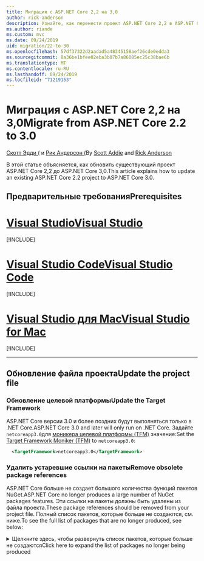 ```yaml
---
title: Миграция с ASP.NET Core 2,2 на 3,0
author: rick-anderson
description: Узнайте, как перенести проект ASP.NET Core 2,2 в ASP.NET Core 3,0.
ms.author: riande
ms.custom: mvc
ms.date: 09/24/2019
uid: migration/22-to-30
ms.openlocfilehash: 57df37322d2aadad5a48345158aef26cde0edda3
ms.sourcegitcommit: 8a36be1bfee02eba3b07b7a86085ec25c38bae6b
ms.translationtype: MT
ms.contentlocale: ru-RU
ms.lasthandoff: 09/24/2019
ms.locfileid: "71219153"
---
```

# <a name="migrate-from-aspnet-core-22-to-30"></a><span data-ttu-id="b5e06-103">Миграция с ASP.NET Core 2,2 на 3,0</span><span class="sxs-lookup"><span data-stu-id="b5e06-103">Migrate from ASP.NET Core 2.2 to 3.0</span></span>

<span data-ttu-id="b5e06-104">[Скотт Эдди (](https://github.com/scottaddie) и [Рик Андерсон (](https://twitter.com/RickAndMSFT)</span><span class="sxs-lookup"><span data-stu-id="b5e06-104">By [Scott Addie](https://github.com/scottaddie) and [Rick Anderson](https://twitter.com/RickAndMSFT)</span></span>

<span data-ttu-id="b5e06-105">В этой статье объясняется, как обновить существующий проект ASP.NET Core 2,2 до ASP.NET Core 3,0.</span><span class="sxs-lookup"><span data-stu-id="b5e06-105">This article explains how to update an existing ASP.NET Core 2.2 project to ASP.NET Core 3.0.</span></span>

## <a name="prerequisites"></a><span data-ttu-id="b5e06-106">Предварительные требования</span><span class="sxs-lookup"><span data-stu-id="b5e06-106">Prerequisites</span></span>

# <a name="visual-studiotabvisual-studio"></a>[<span data-ttu-id="b5e06-107">Visual Studio</span><span class="sxs-lookup"><span data-stu-id="b5e06-107">Visual Studio</span></span>](#tab/visual-studio)

[!INCLUDE[](~/includes/net-core-prereqs-vs-3.0.md)]

# <a name="visual-studio-codetabvisual-studio-code"></a>[<span data-ttu-id="b5e06-108">Visual Studio Code</span><span class="sxs-lookup"><span data-stu-id="b5e06-108">Visual Studio Code</span></span>](#tab/visual-studio-code)

[!INCLUDE[](~/includes/net-core-prereqs-vsc-3.0.md)]

# <a name="visual-studio-for-mactabvisual-studio-mac"></a>[<span data-ttu-id="b5e06-109">Visual Studio для Mac</span><span class="sxs-lookup"><span data-stu-id="b5e06-109">Visual Studio for Mac</span></span>](#tab/visual-studio-mac)

[!INCLUDE[](~/includes/net-core-prereqs-mac-3.0.md)]

---

## <a name="update-the-project-file"></a><span data-ttu-id="b5e06-110">Обновление файла проекта</span><span class="sxs-lookup"><span data-stu-id="b5e06-110">Update the project file</span></span>

### <a name="update-the-target-framework"></a><span data-ttu-id="b5e06-111">Обновление целевой платформы</span><span class="sxs-lookup"><span data-stu-id="b5e06-111">Update the Target Framework</span></span>

<span data-ttu-id="b5e06-112">ASP.NET Core версии 3.0 и более поздних будут выполняться только в .NET Core.</span><span class="sxs-lookup"><span data-stu-id="b5e06-112">ASP.NET Core 3.0 and later will only run on .NET Core.</span></span> <span data-ttu-id="b5e06-113">Задайте `netcoreapp3.0`для [моникера целевой платформы (TFM)](/dotnet/standard/frameworks) значение:</span><span class="sxs-lookup"><span data-stu-id="b5e06-113">Set the [Target Framework Moniker (TFM)](/dotnet/standard/frameworks) to `netcoreapp3.0`:</span></span>

```xml
  <TargetFramework>netcoreapp3.0</TargetFramework>
```

### <a name="remove-obsolete-package-references"></a><span data-ttu-id="b5e06-114">Удалить устаревшие ссылки на пакеты</span><span class="sxs-lookup"><span data-stu-id="b5e06-114">Remove obsolete package references</span></span>

<span data-ttu-id="b5e06-115">ASP.NET Core больше не создает большого количества функций пакетов NuGet.</span><span class="sxs-lookup"><span data-stu-id="b5e06-115">ASP.NET Core no longer produces a large number of NuGet packages features.</span></span> <span data-ttu-id="b5e06-116">Эти ссылки на пакеты должны быть удалены из файла проекта.</span><span class="sxs-lookup"><span data-stu-id="b5e06-116">These package references should be removed from your project file.</span></span> <span data-ttu-id="b5e06-117">Полный список пакетов, которые больше не создаются, см. ниже.</span><span class="sxs-lookup"><span data-stu-id="b5e06-117">To see the full list of packages that are no longer produced, see below:</span></span>

<details>
    <summary><span data-ttu-id="b5e06-118">Щелкните здесь, чтобы развернуть список пакетов, которые больше не создаются</span><span class="sxs-lookup"><span data-stu-id="b5e06-118">Click here to expand the list of packages no longer being produced</span></span></summary>

    * <span data-ttu-id="b5e06-119">Microsoft.AspNetCore</span><span class="sxs-lookup"><span data-stu-id="b5e06-119">Microsoft.AspNetCore</span></span>
    * <span data-ttu-id="b5e06-120">Microsoft.AspNetCore.All</span><span class="sxs-lookup"><span data-stu-id="b5e06-120">Microsoft.AspNetCore.All</span></span>
    * <span data-ttu-id="b5e06-121">Microsoft.AspNetCore.App</span><span class="sxs-lookup"><span data-stu-id="b5e06-121">Microsoft.AspNetCore.App</span></span>
    * <span data-ttu-id="b5e06-122">Microsoft. AspNetCore. подделка</span><span class="sxs-lookup"><span data-stu-id="b5e06-122">Microsoft.AspNetCore.Antiforgery</span></span>
    * <span data-ttu-id="b5e06-123">Microsoft. AspNetCore. Authentication</span><span class="sxs-lookup"><span data-stu-id="b5e06-123">Microsoft.AspNetCore.Authentication</span></span>
    * <span data-ttu-id="b5e06-124">Microsoft. AspNetCore. Authentication. абстракции</span><span class="sxs-lookup"><span data-stu-id="b5e06-124">Microsoft.AspNetCore.Authentication.Abstractions</span></span>
    * <span data-ttu-id="b5e06-125">Файлы cookie Microsoft. AspNetCore. Authentication.</span><span class="sxs-lookup"><span data-stu-id="b5e06-125">Microsoft.AspNetCore.Authentication.Cookies</span></span>
    * <span data-ttu-id="b5e06-126">Microsoft. AspNetCore. Authentication. Core</span><span class="sxs-lookup"><span data-stu-id="b5e06-126">Microsoft.AspNetCore.Authentication.Core</span></span>
    * <span data-ttu-id="b5e06-127">Microsoft. AspNetCore. Authentication. JwtBearer</span><span class="sxs-lookup"><span data-stu-id="b5e06-127">Microsoft.AspNetCore.Authentication.JwtBearer</span></span>
    * <span data-ttu-id="b5e06-128">Microsoft. AspNetCore. Authentication. OAuth</span><span class="sxs-lookup"><span data-stu-id="b5e06-128">Microsoft.AspNetCore.Authentication.OAuth</span></span>
    * <span data-ttu-id="b5e06-129">Microsoft. AspNetCore. Authentication. OpenIdConnect</span><span class="sxs-lookup"><span data-stu-id="b5e06-129">Microsoft.AspNetCore.Authentication.OpenIdConnect</span></span>
    * <span data-ttu-id="b5e06-130">Microsoft. AspNetCore. Authorization</span><span class="sxs-lookup"><span data-stu-id="b5e06-130">Microsoft.AspNetCore.Authorization</span></span>
    * <span data-ttu-id="b5e06-131">Microsoft. AspNetCore. Authorization. Policy</span><span class="sxs-lookup"><span data-stu-id="b5e06-131">Microsoft.AspNetCore.Authorization.Policy</span></span>
    * <span data-ttu-id="b5e06-132">Microsoft. AspNetCore. Кукиеполици</span><span class="sxs-lookup"><span data-stu-id="b5e06-132">Microsoft.AspNetCore.CookiePolicy</span></span>
    * <span data-ttu-id="b5e06-133">Microsoft. AspNetCore. CORS</span><span class="sxs-lookup"><span data-stu-id="b5e06-133">Microsoft.AspNetCore.Cors</span></span>
    * <span data-ttu-id="b5e06-134">Microsoft. AspNetCore. Cryptography. internal</span><span class="sxs-lookup"><span data-stu-id="b5e06-134">Microsoft.AspNetCore.Cryptography.Internal</span></span>
    * <span data-ttu-id="b5e06-135">Microsoft. AspNetCore. Cryptography. KeyDerivation</span><span class="sxs-lookup"><span data-stu-id="b5e06-135">Microsoft.AspNetCore.Cryptography.KeyDerivation</span></span>
    * <span data-ttu-id="b5e06-136">Microsoft.AspNetCore.DataProtection</span><span class="sxs-lookup"><span data-stu-id="b5e06-136">Microsoft.AspNetCore.DataProtection</span></span>
    * <span data-ttu-id="b5e06-137">Microsoft. AspNetCore. для защиты. абстракции</span><span class="sxs-lookup"><span data-stu-id="b5e06-137">Microsoft.AspNetCore.DataProtection.Abstractions</span></span>
    * <span data-ttu-id="b5e06-138">Microsoft. AspNetCore. в отношении защиты. Extensions</span><span class="sxs-lookup"><span data-stu-id="b5e06-138">Microsoft.AspNetCore.DataProtection.Extensions</span></span>
    * <span data-ttu-id="b5e06-139">Microsoft. AspNetCore. Diagnostics</span><span class="sxs-lookup"><span data-stu-id="b5e06-139">Microsoft.AspNetCore.Diagnostics</span></span>
    * <span data-ttu-id="b5e06-140">Microsoft. AspNetCore. Diagnostics. HealthChecks</span><span class="sxs-lookup"><span data-stu-id="b5e06-140">Microsoft.AspNetCore.Diagnostics.HealthChecks</span></span>
    * <span data-ttu-id="b5e06-141">Microsoft.AspNetCore.HostFiltering</span><span class="sxs-lookup"><span data-stu-id="b5e06-141">Microsoft.AspNetCore.HostFiltering</span></span>
    * <span data-ttu-id="b5e06-142">Microsoft.AspNetCore.Hosting</span><span class="sxs-lookup"><span data-stu-id="b5e06-142">Microsoft.AspNetCore.Hosting</span></span>
    * <span data-ttu-id="b5e06-143">Microsoft. AspNetCore. Hosting. абстракции</span><span class="sxs-lookup"><span data-stu-id="b5e06-143">Microsoft.AspNetCore.Hosting.Abstractions</span></span>
    * <span data-ttu-id="b5e06-144">Microsoft. AspNetCore. Hosting. Server. Abstracts</span><span class="sxs-lookup"><span data-stu-id="b5e06-144">Microsoft.AspNetCore.Hosting.Server.Abstractions</span></span>
    * <span data-ttu-id="b5e06-145">Microsoft. AspNetCore. http</span><span class="sxs-lookup"><span data-stu-id="b5e06-145">Microsoft.AspNetCore.Http</span></span>
    * <span data-ttu-id="b5e06-146">Microsoft. AspNetCore. http. абстракции</span><span class="sxs-lookup"><span data-stu-id="b5e06-146">Microsoft.AspNetCore.Http.Abstractions</span></span>
    * <span data-ttu-id="b5e06-147">Microsoft. AspNetCore. http. Connections</span><span class="sxs-lookup"><span data-stu-id="b5e06-147">Microsoft.AspNetCore.Http.Connections</span></span>
    * <span data-ttu-id="b5e06-148">Microsoft. AspNetCore. http. Extensions</span><span class="sxs-lookup"><span data-stu-id="b5e06-148">Microsoft.AspNetCore.Http.Extensions</span></span>
    * <span data-ttu-id="b5e06-149">Microsoft. AspNetCore. http. Features</span><span class="sxs-lookup"><span data-stu-id="b5e06-149">Microsoft.AspNetCore.Http.Features</span></span>
    * <span data-ttu-id="b5e06-150">Microsoft. AspNetCore. Хттповерридес</span><span class="sxs-lookup"><span data-stu-id="b5e06-150">Microsoft.AspNetCore.HttpOverrides</span></span>
    * <span data-ttu-id="b5e06-151">Microsoft. AspNetCore. Хттпсполици</span><span class="sxs-lookup"><span data-stu-id="b5e06-151">Microsoft.AspNetCore.HttpsPolicy</span></span>
    * <span data-ttu-id="b5e06-152">Microsoft. AspNetCore. Identity</span><span class="sxs-lookup"><span data-stu-id="b5e06-152">Microsoft.AspNetCore.Identity</span></span>
    * <span data-ttu-id="b5e06-153">Microsoft. AspNetCore. Localization</span><span class="sxs-lookup"><span data-stu-id="b5e06-153">Microsoft.AspNetCore.Localization</span></span>
    * <span data-ttu-id="b5e06-154">Microsoft. AspNetCore. Localization. Routing</span><span class="sxs-lookup"><span data-stu-id="b5e06-154">Microsoft.AspNetCore.Localization.Routing</span></span>
    * <span data-ttu-id="b5e06-155">Microsoft. AspNetCore. Миддлевареаналисис</span><span class="sxs-lookup"><span data-stu-id="b5e06-155">Microsoft.AspNetCore.MiddlewareAnalysis</span></span>
    * <span data-ttu-id="b5e06-156">Microsoft.AspNetCore.Mvc</span><span class="sxs-lookup"><span data-stu-id="b5e06-156">Microsoft.AspNetCore.Mvc</span></span>
    * <span data-ttu-id="b5e06-157">Microsoft. AspNetCore. MVC. абстракции</span><span class="sxs-lookup"><span data-stu-id="b5e06-157">Microsoft.AspNetCore.Mvc.Abstractions</span></span>
    * <span data-ttu-id="b5e06-158">Microsoft. AspNetCore. MVC. Analyzers</span><span class="sxs-lookup"><span data-stu-id="b5e06-158">Microsoft.AspNetCore.Mvc.Analyzers</span></span>
    * <span data-ttu-id="b5e06-159">Microsoft. AspNetCore. MVC. Апиексплорер</span><span class="sxs-lookup"><span data-stu-id="b5e06-159">Microsoft.AspNetCore.Mvc.ApiExplorer</span></span>
    * <span data-ttu-id="b5e06-160">Microsoft. AspNetCore. MVC. API. Analyzer</span><span class="sxs-lookup"><span data-stu-id="b5e06-160">Microsoft.AspNetCore.Mvc.Api.Analyzers</span></span>
    * <span data-ttu-id="b5e06-161">Microsoft. AspNetCore. MVC. Core</span><span class="sxs-lookup"><span data-stu-id="b5e06-161">Microsoft.AspNetCore.Mvc.Core</span></span>
    * <span data-ttu-id="b5e06-162">Microsoft. AspNetCore. MVC. CORS</span><span class="sxs-lookup"><span data-stu-id="b5e06-162">Microsoft.AspNetCore.Mvc.Cors</span></span>
    * <span data-ttu-id="b5e06-163">Аннотации Microsoft. AspNetCore. MVC.</span><span class="sxs-lookup"><span data-stu-id="b5e06-163">Microsoft.AspNetCore.Mvc.DataAnnotations</span></span>
    * <span data-ttu-id="b5e06-164">Microsoft. AspNetCore. MVC. Formatter. JSON</span><span class="sxs-lookup"><span data-stu-id="b5e06-164">Microsoft.AspNetCore.Mvc.Formatters.Json</span></span>
    * <span data-ttu-id="b5e06-165">Microsoft. AspNetCore. MVC. Formatter. XML</span><span class="sxs-lookup"><span data-stu-id="b5e06-165">Microsoft.AspNetCore.Mvc.Formatters.Xml</span></span>
    * <span data-ttu-id="b5e06-166">Microsoft. AspNetCore. MVC. Localization</span><span class="sxs-lookup"><span data-stu-id="b5e06-166">Microsoft.AspNetCore.Mvc.Localization</span></span>
    * <span data-ttu-id="b5e06-167">Microsoft.AspNetCore.Mvc.Razor</span><span class="sxs-lookup"><span data-stu-id="b5e06-167">Microsoft.AspNetCore.Mvc.Razor</span></span>
    * <span data-ttu-id="b5e06-168">Microsoft. AspNetCore. MVC. Razor. Extensions</span><span class="sxs-lookup"><span data-stu-id="b5e06-168">Microsoft.AspNetCore.Mvc.Razor.Extensions</span></span>
    * <span data-ttu-id="b5e06-169">Microsoft. AspNetCore. MVC. Razor. ViewCompilation</span><span class="sxs-lookup"><span data-stu-id="b5e06-169">Microsoft.AspNetCore.Mvc.Razor.ViewCompilation</span></span>
    * <span data-ttu-id="b5e06-170">Microsoft. AspNetCore. MVC. Разорпажес</span><span class="sxs-lookup"><span data-stu-id="b5e06-170">Microsoft.AspNetCore.Mvc.RazorPages</span></span>
    * <span data-ttu-id="b5e06-171">Microsoft. AspNetCore. MVC. TagHelpers</span><span class="sxs-lookup"><span data-stu-id="b5e06-171">Microsoft.AspNetCore.Mvc.TagHelpers</span></span>
    * <span data-ttu-id="b5e06-172">Microsoft. AspNetCore. MVC. Виевфеатурес</span><span class="sxs-lookup"><span data-stu-id="b5e06-172">Microsoft.AspNetCore.Mvc.ViewFeatures</span></span>
    * <span data-ttu-id="b5e06-173">Microsoft. AspNetCore. Razor</span><span class="sxs-lookup"><span data-stu-id="b5e06-173">Microsoft.AspNetCore.Razor</span></span>
    * <span data-ttu-id="b5e06-174">Microsoft. AspNetCore. Razor. Runtime</span><span class="sxs-lookup"><span data-stu-id="b5e06-174">Microsoft.AspNetCore.Razor.Runtime</span></span>
    * <span data-ttu-id="b5e06-175">Microsoft. AspNetCore. Razor. Design</span><span class="sxs-lookup"><span data-stu-id="b5e06-175">Microsoft.AspNetCore.Razor.Design</span></span>
    * <span data-ttu-id="b5e06-176">Microsoft. AspNetCore. Респонсекачинг</span><span class="sxs-lookup"><span data-stu-id="b5e06-176">Microsoft.AspNetCore.ResponseCaching</span></span>
    * <span data-ttu-id="b5e06-177">Microsoft. AspNetCore. Респонсекачинг. абстракции</span><span class="sxs-lookup"><span data-stu-id="b5e06-177">Microsoft.AspNetCore.ResponseCaching.Abstractions</span></span>
    * <span data-ttu-id="b5e06-178">Microsoft. AspNetCore. Респонсекомпрессион</span><span class="sxs-lookup"><span data-stu-id="b5e06-178">Microsoft.AspNetCore.ResponseCompression</span></span>
    * <span data-ttu-id="b5e06-179">Microsoft. AspNetCore. перезапись</span><span class="sxs-lookup"><span data-stu-id="b5e06-179">Microsoft.AspNetCore.Rewrite</span></span>
    * <span data-ttu-id="b5e06-180">Microsoft.AspNetCore.Routing</span><span class="sxs-lookup"><span data-stu-id="b5e06-180">Microsoft.AspNetCore.Routing</span></span>
    * <span data-ttu-id="b5e06-181">Microsoft. AspNetCore. Routing. абстракции</span><span class="sxs-lookup"><span data-stu-id="b5e06-181">Microsoft.AspNetCore.Routing.Abstractions</span></span>
    * <span data-ttu-id="b5e06-182">Microsoft. AspNetCore. Server. HttpSys</span><span class="sxs-lookup"><span data-stu-id="b5e06-182">Microsoft.AspNetCore.Server.HttpSys</span></span>
    * <span data-ttu-id="b5e06-183">Microsoft. AspNetCore. Server. IIS</span><span class="sxs-lookup"><span data-stu-id="b5e06-183">Microsoft.AspNetCore.Server.IIS</span></span>
    * <span data-ttu-id="b5e06-184">Microsoft. AspNetCore. Server. IISIntegration</span><span class="sxs-lookup"><span data-stu-id="b5e06-184">Microsoft.AspNetCore.Server.IISIntegration</span></span>
    * <span data-ttu-id="b5e06-185">Microsoft. AspNetCore. Server. Kestrel</span><span class="sxs-lookup"><span data-stu-id="b5e06-185">Microsoft.AspNetCore.Server.Kestrel</span></span>
    * <span data-ttu-id="b5e06-186">Microsoft. AspNetCore. Server. Kestrel. Core</span><span class="sxs-lookup"><span data-stu-id="b5e06-186">Microsoft.AspNetCore.Server.Kestrel.Core</span></span>
    * <span data-ttu-id="b5e06-187">Microsoft. AspNetCore. Server. Kestrel. HTTPS</span><span class="sxs-lookup"><span data-stu-id="b5e06-187">Microsoft.AspNetCore.Server.Kestrel.Https</span></span>
    * <span data-ttu-id="b5e06-188">Microsoft. AspNetCore. Server. Kestrel. Transport. абстракции</span><span class="sxs-lookup"><span data-stu-id="b5e06-188">Microsoft.AspNetCore.Server.Kestrel.Transport.Abstractions</span></span>
    * <span data-ttu-id="b5e06-189">Microsoft. AspNetCore. Server. Kestrel. Transport. Sockets</span><span class="sxs-lookup"><span data-stu-id="b5e06-189">Microsoft.AspNetCore.Server.Kestrel.Transport.Sockets</span></span>
    * <span data-ttu-id="b5e06-190">Microsoft. AspNetCore. Session</span><span class="sxs-lookup"><span data-stu-id="b5e06-190">Microsoft.AspNetCore.Session</span></span>
    * <span data-ttu-id="b5e06-191">Microsoft. AspNetCore. SignalR</span><span class="sxs-lookup"><span data-stu-id="b5e06-191">Microsoft.AspNetCore.SignalR</span></span>
    * <span data-ttu-id="b5e06-192">Microsoft. AspNetCore. SignalR. Core</span><span class="sxs-lookup"><span data-stu-id="b5e06-192">Microsoft.AspNetCore.SignalR.Core</span></span>
    * <span data-ttu-id="b5e06-193">Microsoft.AspNetCore.StaticFiles</span><span class="sxs-lookup"><span data-stu-id="b5e06-193">Microsoft.AspNetCore.StaticFiles</span></span>
    * <span data-ttu-id="b5e06-194">Сокеты Microsoft. AspNetCore. WebSockets</span><span class="sxs-lookup"><span data-stu-id="b5e06-194">Microsoft.AspNetCore.WebSockets</span></span>
    * <span data-ttu-id="b5e06-195">Служебные программы Microsoft. AspNetCore.</span><span class="sxs-lookup"><span data-stu-id="b5e06-195">Microsoft.AspNetCore.WebUtilities</span></span>
    * <span data-ttu-id="b5e06-196">Microsoft.Net. http. Headers</details></span><span class="sxs-lookup"><span data-stu-id="b5e06-196">Microsoft.Net.Http.Headers </details></span></span>

### <a name="framework-reference"></a><span data-ttu-id="b5e06-197">Справочник по платформе</span><span class="sxs-lookup"><span data-stu-id="b5e06-197">Framework reference</span></span>

<span data-ttu-id="b5e06-198">Функции ASP.NET Core, которые были доступны в одном из перечисленных выше пакетов, доступны в составе `Microsoft.AspNetCore.App` общей платформы.</span><span class="sxs-lookup"><span data-stu-id="b5e06-198">Features of ASP.NET Core that were available through one of the packages listed above are available as part of the `Microsoft.AspNetCore.App` shared framework.</span></span>  <span data-ttu-id="b5e06-199">*Общая платформа* — это набор сборок (*DLL* -файлов), установленных на компьютере и включающий компонент среды выполнения и пакет нацеливания.</span><span class="sxs-lookup"><span data-stu-id="b5e06-199">The *shared framework* is the set of assemblies (*.dll* files) that are installed on the machine and includes a runtime component, and a targeting pack.</span></span> <span data-ttu-id="b5e06-200">Дополнительную информацию см. в этой публикации об [общей платформе](https://natemcmaster.com/blog/2018/08/29/netcore-primitives-2/).</span><span class="sxs-lookup"><span data-stu-id="b5e06-200">For more information, see [The shared framework](https://natemcmaster.com/blog/2018/08/29/netcore-primitives-2/).</span></span>


* <span data-ttu-id="b5e06-201">Проекты, предназначенные `Microsoft.NET.Sdk.Web` для пакета SDK, неявно `Microsoft.AspNetCore.App` ссылаются на платформу.</span><span class="sxs-lookup"><span data-stu-id="b5e06-201">Projects that target the `Microsoft.NET.Sdk.Web` SDK implicitly reference the `Microsoft.AspNetCore.App` framework.</span></span>

<span data-ttu-id="b5e06-202">Для этих проектов дополнительные ссылки не требуются:</span><span class="sxs-lookup"><span data-stu-id="b5e06-202">No additional references are required for these projects:</span></span>

```xml
<Project Sdk="Microsoft.NET.Sdk.Web">
  <PropertyGroup>
    <TargetFramework>netcoreapp3.0</TargetFramework>
  </PropertyGroup>
    ...
</Project>
```

* <span data-ttu-id="b5e06-203">Для проектов, `Microsoft.NET.Sdk` предназначенных для или `Microsoft.NET.Sdk.Razor` для пакета SDK `FrameworkReference` , `Microsoft.AspNetCore.App`следует добавить явный к:</span><span class="sxs-lookup"><span data-stu-id="b5e06-203">Projects that target `Microsoft.NET.Sdk` or `Microsoft.NET.Sdk.Razor` SDK, should add an explicit `FrameworkReference` to `Microsoft.AspNetCore.App`:</span></span>

```xml
<Project Sdk="Microsoft.NET.Sdk.Razor">
  <PropertyGroup>
    <TargetFramework>netcoreapp3.0</TargetFramework>
  </PropertyGroup>

  <ItemGroup>
    <FrameworkReference Include="Microsoft.AspNetCore.App" />
  </ItemGroup>
    ...
</Project>
```

### <a name="add-package-references-for-removed-assemblies"></a><span data-ttu-id="b5e06-204">Добавление ссылок на пакеты для удаленных сборок</span><span class="sxs-lookup"><span data-stu-id="b5e06-204">Add package references for removed assemblies</span></span>

<span data-ttu-id="b5e06-205">ASP.NET Core 3,0 удаляет некоторые сборки, которые ранее были частью `Microsoft.AspNetCore.App` ссылки на пакет.</span><span class="sxs-lookup"><span data-stu-id="b5e06-205">ASP.NET Core 3.0 removes some assemblies that were previously part of the `Microsoft.AspNetCore.App` package reference.</span></span> <span data-ttu-id="b5e06-206">Чтобы продолжить использование функций, предоставляемых этими сборками, сослаться на версии 3,0 соответствующих пакетов.</span><span class="sxs-lookup"><span data-stu-id="b5e06-206">To continue using features provided by these assemblies, reference the 3.0 versions of the corresponding packages:</span></span>

* <span data-ttu-id="b5e06-207">Entity Framework Core. Дополнительные https://docs.microsoft.com/ef/core/providers/index сведения об обращении к пакету для конкретного поставщика базы данных см. в разделе.</span><span class="sxs-lookup"><span data-stu-id="b5e06-207">Entity Framework Core - See https://docs.microsoft.com/ef/core/providers/index for more information on referencing the database provider-specific package.</span></span>

* <span data-ttu-id="b5e06-208">Поддержку пользовательского интерфейса удостоверений для [пользовательского интерфейса удостоверений](xref:security/authentication/identity) можно добавить, обратившись к пакету [Microsoft. AspNetCore. Identity. UI](https://www.nuget.org/packages/Microsoft.AspNetCore.Identity.UI) .</span><span class="sxs-lookup"><span data-stu-id="b5e06-208">Identity UI Support for [Identity UI](xref:security/authentication/identity) can be added by referencing the [Microsoft.AspNetCore.Identity.UI](https://www.nuget.org/packages/Microsoft.AspNetCore.Identity.UI) package.</span></span>

* <span data-ttu-id="b5e06-209">Службы SPA</span><span class="sxs-lookup"><span data-stu-id="b5e06-209">SPA Services</span></span>
    * [<span data-ttu-id="b5e06-210">Microsoft. AspNetCore. Спасервицес</span><span class="sxs-lookup"><span data-stu-id="b5e06-210">Microsoft.AspNetCore.SpaServices</span></span>](https://www.nuget.org/packages/Microsoft.AspNetCore.SpaServices)
    * [<span data-ttu-id="b5e06-211">Microsoft. AspNetCore. Спасервицес. Extensions</span><span class="sxs-lookup"><span data-stu-id="b5e06-211">Microsoft.AspNetCore.SpaServices.Extensions</span></span>](https://www.nuget.org/packages/Microsoft.AspNetCore.SpaServices.Extensions)

* <span data-ttu-id="b5e06-212">Проверка подлинности. Поддержка сторонних потоков аутентификации доступна в виде пакетов NuGet:</span><span class="sxs-lookup"><span data-stu-id="b5e06-212">Authentication - Support for third-party authentication flows are available as NuGet packages:</span></span>

    * [<span data-ttu-id="b5e06-213">Facebook OAuth</span><span class="sxs-lookup"><span data-stu-id="b5e06-213">Facebook OAuth</span></span>](https://www.nuget.org/packages/Microsoft.AspNetCore.Authentication.Facebook)
    * [<span data-ttu-id="b5e06-214">Google OAuth</span><span class="sxs-lookup"><span data-stu-id="b5e06-214">Google OAuth</span></span>](https://www.nuget.org/packages/Microsoft.AspNetCore.Authentication.Google)
    * [<span data-ttu-id="b5e06-215">Токен носителя OpenID Connect Connect</span><span class="sxs-lookup"><span data-stu-id="b5e06-215">OpenID Connect bearer token</span></span>](https://www.nuget.org/packages/Microsoft.AspNetCore.Authentication.JwtBearer)
    * [<span data-ttu-id="b5e06-216">Проверка подлинности учетной записи Майкрософт</span><span class="sxs-lookup"><span data-stu-id="b5e06-216">Microsoft Account authentication</span></span>](https://www.nuget.org/packages/Microsoft.AspNetCore.Authentication.MicrosoftAccount)
    * [<span data-ttu-id="b5e06-217">Проверка подлинности OpenID Connect Connect</span><span class="sxs-lookup"><span data-stu-id="b5e06-217">OpenID Connect authentication</span></span>](https://www.nuget.org/packages/Microsoft.AspNetCore.Authentication.OpenIdConnect)
    * [<span data-ttu-id="b5e06-218">OAuth для Twitter</span><span class="sxs-lookup"><span data-stu-id="b5e06-218">Twitter OAuth</span></span>](https://www.nuget.org/packages/Microsoft.AspNetCore.Authentication.Twitter)
    * [<span data-ttu-id="b5e06-219">Проверка подлинности WsFederation</span><span class="sxs-lookup"><span data-stu-id="b5e06-219">WsFederation authentication</span></span>](https://www.nuget.org/packages/Microsoft.AspNetCore.Authentication.WsFederation)

* <span data-ttu-id="b5e06-220">Поддержка форматирования и согласования содержимого `System.Net.HttpClient` для — пакет NuGet [Microsoft. AspNet. WebApi. Client](https://www.nuget.org/packages/Microsoft.AspNet.WebApi.Client/) `System.Net.HttpClient` обеспечивает полезную расширяемость с помощью API- `ReadAsAsync`интерфейсов, таких как и `PostJsonAsync` т. д.</span><span class="sxs-lookup"><span data-stu-id="b5e06-220">Formatting and content negotiation support for `System.Net.HttpClient` - The [Microsoft.AspNet.WebApi.Client](https://www.nuget.org/packages/Microsoft.AspNet.WebApi.Client/) NuGet package provides useful extensibility to `System.Net.HttpClient` with APIs such as `ReadAsAsync`, `PostJsonAsync` etc.</span></span>

* <span data-ttu-id="b5e06-221">Компиляция среды выполнения Razor. поддержка компиляции представлений и страниц Razor во время выполнения теперь является частью [Microsoft. AspNetCore. MVC. Razor. рунтимекомпилатион](https://www.nuget.org/packages/Microsoft.AspNetCore.Mvc.Razor.RuntimeCompilation).</span><span class="sxs-lookup"><span data-stu-id="b5e06-221">Razor runtime compilation - Support for runtime compilation of Razor views and pages is now part of [Microsoft.AspNetCore.Mvc.Razor.RuntimeCompilation](https://www.nuget.org/packages/Microsoft.AspNetCore.Mvc.Razor.RuntimeCompilation).</span></span>

* <span data-ttu-id="b5e06-222">Поддержка `Newtonsoft.Json` MVC. Поддержка использования MVC с `Newtonsoft.Json` теперь является частью [Microsoft. AspNetCore. MVC. невтонсофтжсон](https://www.nuget.org/packages/Microsoft.AspNetCore.Mvc.NewtonsoftJson).</span><span class="sxs-lookup"><span data-stu-id="b5e06-222">MVC `Newtonsoft.Json` support - Support for using MVC with `Newtonsoft.Json` is now part of [Microsoft.AspNetCore.Mvc.NewtonsoftJson](https://www.nuget.org/packages/Microsoft.AspNetCore.Mvc.NewtonsoftJson).</span></span>

### <a name="analyzer-support"></a><span data-ttu-id="b5e06-223">Поддержка анализатора</span><span class="sxs-lookup"><span data-stu-id="b5e06-223">Analyzer support</span></span>

* <span data-ttu-id="b5e06-224">Проекты, предназначенные `Microsoft.NET.Sdk.Web` для неявной ссылки на анализаторы, ранее поставляемые в составе пакета [Microsoft. AspNetCore. MVC. Analyzers](https://www.nuget.org/packages/Microsoft.AspNetCore.Mvc.Analyzers/) .</span><span class="sxs-lookup"><span data-stu-id="b5e06-224">Projects that target `Microsoft.NET.Sdk.Web` implicitly reference analyzers previously shipped as part of the [Microsoft.AspNetCore.Mvc.Analyzers](https://www.nuget.org/packages/Microsoft.AspNetCore.Mvc.Analyzers/) package.</span></span> <span data-ttu-id="b5e06-225">Для включения этих дополнительных ссылок не требуется.</span><span class="sxs-lookup"><span data-stu-id="b5e06-225">No additional references are required to enable these.</span></span>

* <span data-ttu-id="b5e06-226">Если приложение использует [анализаторы API](xref:web-api/advanced/analyzers) , которые ранее поставлялись с пакетом [Microsoft. AspNetCore. MVC. API. Analyzers](https://www.nuget.org/packages/Microsoft.AspNetCore.Mvc.Api.Analyzers/) , измените файл проекта, чтобы он ссылался на анализаторы, поставляемые в составе веб-пакета SDK .NET Core:</span><span class="sxs-lookup"><span data-stu-id="b5e06-226">If your application uses [API analyzers](xref:web-api/advanced/analyzers) previously shipped using the [Microsoft.AspNetCore.Mvc.Api.Analyzers](https://www.nuget.org/packages/Microsoft.AspNetCore.Mvc.Api.Analyzers/) package, edit your project file to reference the analyzers shipped as part of the .NET Core Web SDK:</span></span>

```xml
<Project Sdk="Microsoft.NET.Sdk.Web">
  <PropertyGroup>
    <TargetFramework>netcoreapp3.0</TargetFramework>
    <IncludeOpenAPIAnalyzers>true</IncludeOpenAPIAnalyzers>
  </PropertyGroup>

  ...
</Project>
```

### <a name="razor-class-library"></a><span data-ttu-id="b5e06-227">Библиотека классов Razor</span><span class="sxs-lookup"><span data-stu-id="b5e06-227">Razor Class Library</span></span>

<span data-ttu-id="b5e06-228">Проекты библиотеки классов Razor, предоставляющие компоненты пользовательского интерфейса для MVC, должны `AddRazorSupportForMvc` задавать свойство в файле проекта:</span><span class="sxs-lookup"><span data-stu-id="b5e06-228">Razor Class Library projects that provide UI components for MVC must set the `AddRazorSupportForMvc` property in the project file:</span></span>

```xml
<PropertyGroup>
  <AddRazorSupportForMvc>true</AddRazorSupportForMvc>
</PropertyGroup>
```

### <a name="in-process-hosting-model"></a><span data-ttu-id="b5e06-229">Модель внутрипроцессного размещения</span><span class="sxs-lookup"><span data-stu-id="b5e06-229">In-process hosting model</span></span>

* <span data-ttu-id="b5e06-230">По умолчанию в проектах используется [модель внутрипроцессного размещения](xref:host-and-deploy/aspnet-core-module#in-process-hosting-model) в ASP.NET Core 3,0 или более поздней версии.</span><span class="sxs-lookup"><span data-stu-id="b5e06-230">Projects default to the [in-process hosting model](xref:host-and-deploy/aspnet-core-module#in-process-hosting-model) in ASP.NET Core 3.0 or later.</span></span> <span data-ttu-id="b5e06-231">При необходимости вы можете удалить `<AspNetCoreHostingModel>` свойство в файле проекта, если его значение равно. `InProcess`</span><span class="sxs-lookup"><span data-stu-id="b5e06-231">You may optionally remove the `<AspNetCoreHostingModel>` property in the project file if its value is `InProcess`.</span></span>

## <a name="kestrel"></a><span data-ttu-id="b5e06-232">Kestrel</span><span class="sxs-lookup"><span data-stu-id="b5e06-232">Kestrel</span></span>

### <a name="configuration"></a><span data-ttu-id="b5e06-233">Параметр Configuration</span><span class="sxs-lookup"><span data-stu-id="b5e06-233">Configuration</span></span>

<span data-ttu-id="b5e06-234">Миграция конфигурации Kestrel в построитель веб-узлов `ConfigureWebHostDefaults` , предоставляемый (*Program.CS*):</span><span class="sxs-lookup"><span data-stu-id="b5e06-234">Migrate Kestrel configuration to the web host builder provided by `ConfigureWebHostDefaults` (*Program.cs*):</span></span>

```csharp
public static IHostBuilder CreateHostBuilder(string[] args) =>
    Host.CreateDefaultBuilder(args)
        .ConfigureWebHostDefaults(webBuilder =>
        {
            webBuilder.ConfigureKestrel(serverOptions =>
            {
                // Set properties and call methods on options
            })
            .UseStartup<Startup>();
        });
```

<span data-ttu-id="b5e06-235">Если приложение создает узел вручную с помощью `HostBuilder`, вызовите `UseKestrel` в построителе веб-узлов в: `ConfigureWebHostDefaults`</span><span class="sxs-lookup"><span data-stu-id="b5e06-235">If the app creates the host manually with `HostBuilder`, call `UseKestrel` on the web host builder in `ConfigureWebHostDefaults`:</span></span>

```csharp
public static void Main(string[] args)
{
    var host = new HostBuilder()
        .UseContentRoot(Directory.GetCurrentDirectory())
        .ConfigureWebHostDefaults(webBuilder =>
        {
            webBuilder.UseKestrel(serverOptions =>
            {
                // Set properties and call methods on options
            })
            .UseIISIntegration()
            .UseStartup<Startup>();
        })
        .Build();

    host.Run();
}
```

### <a name="connection-middleware-replaces-connection-adapters"></a><span data-ttu-id="b5e06-236">По промежуточного слоя соединения заменяет Адаптеры подключений</span><span class="sxs-lookup"><span data-stu-id="b5e06-236">Connection Middleware replaces Connection Adapters</span></span>

<span data-ttu-id="b5e06-237">Адаптеры подключений (<xref:Microsoft.AspNetCore.Server.Kestrel.Core.Adapter.Internal.IConnectionAdapter>) удалены из Kestrel.</span><span class="sxs-lookup"><span data-stu-id="b5e06-237">Connection Adapters (<xref:Microsoft.AspNetCore.Server.Kestrel.Core.Adapter.Internal.IConnectionAdapter>) have been removed from Kestrel.</span></span> <span data-ttu-id="b5e06-238">Замените адаптеры подключений по промежуточного слоя соединения.</span><span class="sxs-lookup"><span data-stu-id="b5e06-238">Replace Connection Adapters with Connection Middleware.</span></span> <span data-ttu-id="b5e06-239">По промежуточного слоя соединения аналогично по промежуточного слоя HTTP в ASP.NET Core конвейере, но для соединений более низкого уровня.</span><span class="sxs-lookup"><span data-stu-id="b5e06-239">Connection Middleware is similar to HTTP Middleware in the ASP.NET Core pipeline but for lower-level connections.</span></span> <span data-ttu-id="b5e06-240">Протокол HTTPS и регистрация подключения:</span><span class="sxs-lookup"><span data-stu-id="b5e06-240">HTTPS and connection logging:</span></span>

* <span data-ttu-id="b5e06-241">Были перемещены из адаптеров соединений в по промежуточного слоя соединения.</span><span class="sxs-lookup"><span data-stu-id="b5e06-241">Have been moved from Connection Adapters to Connection Middleware.</span></span>
* <span data-ttu-id="b5e06-242">Эти методы расширения работают как в предыдущих версиях ASP.NET Core.</span><span class="sxs-lookup"><span data-stu-id="b5e06-242">These extension methods work as in previous versions of ASP.NET Core.</span></span> 

<span data-ttu-id="b5e06-243">Дополнительные сведения см. в [примере тлсфилтерконнектионхандлер в разделе листеноптионс. Protocols статьи Kestrel](/aspnet/core/fundamentals/servers/kestrel?view=aspnetcore-3.0#listenoptionsprotocols).</span><span class="sxs-lookup"><span data-stu-id="b5e06-243">For more information, see [the TlsFilterConnectionHandler example in the ListenOptions.Protocols section of the Kestrel article](/aspnet/core/fundamentals/servers/kestrel?view=aspnetcore-3.0#listenoptionsprotocols).</span></span>

### <a name="transport-abstractions-moved-and-made-public"></a><span data-ttu-id="b5e06-244">Абстракции транспорта перемещены и сделаны открытыми</span><span class="sxs-lookup"><span data-stu-id="b5e06-244">Transport abstractions moved and made public</span></span>

<span data-ttu-id="b5e06-245">Транспортный уровень Kestrel предоставляется в виде общедоступного интерфейса `Connections.Abstractions`в.</span><span class="sxs-lookup"><span data-stu-id="b5e06-245">The Kestrel transport layer has been exposed as a public interface in `Connections.Abstractions`.</span></span> <span data-ttu-id="b5e06-246">В состав этих обновлений:</span><span class="sxs-lookup"><span data-stu-id="b5e06-246">As part of these updates:</span></span>

* <span data-ttu-id="b5e06-247">`Microsoft.AspNetCore.Server.Kestrel.Transport.Abstractions`и связанные типы были удалены.</span><span class="sxs-lookup"><span data-stu-id="b5e06-247">`Microsoft.AspNetCore.Server.Kestrel.Transport.Abstractions` and associated types have been removed.</span></span>
* <span data-ttu-id="b5e06-248"><xref:Microsoft.AspNetCore.Server.Kestrel.KestrelServerOptions.NoDelay>был перемещен из <xref:Microsoft.AspNetCore.Server.Kestrel.Core.ListenOptions> в параметры транспорта.</span><span class="sxs-lookup"><span data-stu-id="b5e06-248"><xref:Microsoft.AspNetCore.Server.Kestrel.KestrelServerOptions.NoDelay> was moved from <xref:Microsoft.AspNetCore.Server.Kestrel.Core.ListenOptions> to the transport options.</span></span>
* <span data-ttu-id="b5e06-249"><xref:Microsoft.AspNetCore.Server.Kestrel.Transport.Abstractions.Internal.SchedulingMode>был удален из <xref:Microsoft.AspNetCore.Server.Kestrel.KestrelServerOptions>.</span><span class="sxs-lookup"><span data-stu-id="b5e06-249"><xref:Microsoft.AspNetCore.Server.Kestrel.Transport.Abstractions.Internal.SchedulingMode> was removed from <xref:Microsoft.AspNetCore.Server.Kestrel.KestrelServerOptions>.</span></span>

<span data-ttu-id="b5e06-250">Дополнительные сведения см. в следующих ресурсах GitHub:</span><span class="sxs-lookup"><span data-stu-id="b5e06-250">For more information, see the following GitHub resources:</span></span>

* [<span data-ttu-id="b5e06-251">Абстракции сети "клиент-сервер" (ASPNET/AspNetCore #10308)</span><span class="sxs-lookup"><span data-stu-id="b5e06-251">Client/server networking abstractions (aspnet/AspNetCore #10308)</span></span>](https://github.com/aspnet/AspNetCore/issues/10308)
* [<span data-ttu-id="b5e06-252">Реализуйте новую абстракцию прослушивателя основой и повторно Plat Kestrel на вершине (ASPNET/AspNetCore #10321)</span><span class="sxs-lookup"><span data-stu-id="b5e06-252">Implement new bedrock listener abstraction and re-plat Kestrel on top (aspnet/AspNetCore #10321)</span></span>](https://github.com/aspnet/AspNetCore/pull/10321)

### <a name="kestrel-request-trailer-headers"></a><span data-ttu-id="b5e06-253">Заголовков анонса запроса Kestrel</span><span class="sxs-lookup"><span data-stu-id="b5e06-253">Kestrel Request trailer headers</span></span>

<span data-ttu-id="b5e06-254">Для приложений, предназначенных для более ранних версий ASP.NET Core:</span><span class="sxs-lookup"><span data-stu-id="b5e06-254">For apps that target earlier versions of ASP.NET Core:</span></span>

* <span data-ttu-id="b5e06-255">Kestrel добавляет заголовки поблочного трейлера HTTP/1.1 в коллекцию заголовков запросов.</span><span class="sxs-lookup"><span data-stu-id="b5e06-255">Kestrel adds HTTP/1.1 chunked trailer headers into the request headers collection.</span></span>
* <span data-ttu-id="b5e06-256">Трейлеры доступны после считывания текста запроса в конец.</span><span class="sxs-lookup"><span data-stu-id="b5e06-256">Trailers are available after the request body is read to the end.</span></span>

<span data-ttu-id="b5e06-257">Это вызывает некоторые проблемы, связанные с неоднозначностью заголовков и трейлеров, поэтому эти трейлеры были перемещены в новую коллекцию (`RequestTrailerExtensions`) в 3,0.</span><span class="sxs-lookup"><span data-stu-id="b5e06-257">This causes some concerns about ambiguity between headers and trailers, so the trailers have been moved to a new collection (`RequestTrailerExtensions`) in 3.0.</span></span>

<span data-ttu-id="b5e06-258">Запросы HTTP/2:</span><span class="sxs-lookup"><span data-stu-id="b5e06-258">HTTP/2 request trailers are:</span></span>

* <span data-ttu-id="b5e06-259">Недоступно в ASP.NET Core 2,2.</span><span class="sxs-lookup"><span data-stu-id="b5e06-259">Not available in ASP.NET Core 2.2.</span></span>
* <span data-ttu-id="b5e06-260">Доступно в 3,0 как `RequestTrailerExtensions`.</span><span class="sxs-lookup"><span data-stu-id="b5e06-260">Available in 3.0 as `RequestTrailerExtensions`.</span></span>

<span data-ttu-id="b5e06-261">Для доступа к этим трейлерам имеются новые методы расширения запроса.</span><span class="sxs-lookup"><span data-stu-id="b5e06-261">New request extension methods are present to access these trailers.</span></span> <span data-ttu-id="b5e06-262">Как и в случае с HTTP/1.1, трейлеры доступны после считывания текста запроса в конец.</span><span class="sxs-lookup"><span data-stu-id="b5e06-262">As with HTTP/1.1, trailers are available after the request body is read to the end.</span></span>

<span data-ttu-id="b5e06-263">Для выпуска 3,0 доступны следующие `RequestTrailerExtensions` методы.</span><span class="sxs-lookup"><span data-stu-id="b5e06-263">For the 3.0 release, the following `RequestTrailerExtensions` methods are available:</span></span>

* <span data-ttu-id="b5e06-264">`GetDeclaredTrailers`Возвращает заголовок запроса `Trailer` , в котором указывается, какие трейлеры должны рассчитываться после текста. &ndash;</span><span class="sxs-lookup"><span data-stu-id="b5e06-264">`GetDeclaredTrailers` &ndash; Gets the request `Trailer` header that lists which trailers to expect after the body.</span></span>
* <span data-ttu-id="b5e06-265">`SupportsTrailers`&ndash; Указывает, поддерживает ли запрос получение заголовков трейлеров.</span><span class="sxs-lookup"><span data-stu-id="b5e06-265">`SupportsTrailers` &ndash; Indicates if the request supports receiving trailer headers.</span></span>
* <span data-ttu-id="b5e06-266">`CheckTrailersAvailable`&ndash; Проверяет, поддерживает ли запрос трейлеры и доступны ли они для чтения.</span><span class="sxs-lookup"><span data-stu-id="b5e06-266">`CheckTrailersAvailable` &ndash; Checks if the request supports trailers and if they're available to be read.</span></span> <span data-ttu-id="b5e06-267">Эта проверка не предполагает наличие трейлеров для чтения.</span><span class="sxs-lookup"><span data-stu-id="b5e06-267">This check doesn't assume that there are trailers to read.</span></span> <span data-ttu-id="b5e06-268">Возможно, не существует трейлеров для чтения, `true` даже если он возвращается этим методом.</span><span class="sxs-lookup"><span data-stu-id="b5e06-268">There might be no trailers to read even if `true` is returned by this method.</span></span>
* <span data-ttu-id="b5e06-269">`GetTrailer`&ndash; Возвращает запрошенный конечный заголовок из ответа.</span><span class="sxs-lookup"><span data-stu-id="b5e06-269">`GetTrailer` &ndash; Gets the requested trailing header from the response.</span></span> <span data-ttu-id="b5e06-270">Проверка `SupportsTrailers` перед вызовом `GetTrailer`или <xref:System.NotSupportedException> может произойти, если запрос не поддерживает конечные заголовки.</span><span class="sxs-lookup"><span data-stu-id="b5e06-270">Check `SupportsTrailers` before calling `GetTrailer`, or a <xref:System.NotSupportedException> may occur if the request doesn't support trailing headers.</span></span>

<span data-ttu-id="b5e06-271">Дополнительные сведения см. [в разделе помещение запроса на постановку в отдельную коллекцию (ASPNET/AspNetCore #10410)](https://github.com/aspnet/AspNetCore/pull/10410).</span><span class="sxs-lookup"><span data-stu-id="b5e06-271">For more information, see [Put request trailers in a separate collection (aspnet/AspNetCore #10410)](https://github.com/aspnet/AspNetCore/pull/10410).</span></span>

### <a name="allowsynchronousio-disabled"></a><span data-ttu-id="b5e06-272">Алловсинчронаусио отключена</span><span class="sxs-lookup"><span data-stu-id="b5e06-272">AllowSynchronousIO disabled</span></span>

<span data-ttu-id="b5e06-273">`AllowSynchronousIO`включает или отключает синхронные API-интерфейсы ввода `HttpRequest.Body.Read`- `HttpResponse.Body.Write`вывода, `Stream.Flush`такие как, и.</span><span class="sxs-lookup"><span data-stu-id="b5e06-273">`AllowSynchronousIO` enables or disables synchronous IO APIs, such as `HttpRequest.Body.Read`, `HttpResponse.Body.Write`, and `Stream.Flush`.</span></span> <span data-ttu-id="b5e06-274">Эти API-интерфейсы являются источником нехватка потоков, ведущих к сбоям приложений.</span><span class="sxs-lookup"><span data-stu-id="b5e06-274">These APIs are a source of thread starvation leading to app crashes.</span></span> <span data-ttu-id="b5e06-275">В 3,0 `AllowSynchronousIO` по умолчанию отключен.</span><span class="sxs-lookup"><span data-stu-id="b5e06-275">In 3.0, `AllowSynchronousIO` is disabled by default.</span></span> <span data-ttu-id="b5e06-276">Дополнительные сведения см. в [разделе синхронный ввод-вывод статьи Kestrel](/aspnet/core/fundamentals/servers/kestrel?view=aspnetcore-3.0#synchronous-io).</span><span class="sxs-lookup"><span data-stu-id="b5e06-276">For more information, see [the Synchronous IO section in the Kestrel article](/aspnet/core/fundamentals/servers/kestrel?view=aspnetcore-3.0#synchronous-io).</span></span>

<span data-ttu-id="b5e06-277">Помимо `AllowSynchronousIO` параметров с `ConfigureKestrel`параметрами, синхронные операции ввода-вывода можно также переопределить для каждого запроса в качестве временного решения проблемы.</span><span class="sxs-lookup"><span data-stu-id="b5e06-277">In addition to enabling `AllowSynchronousIO` with `ConfigureKestrel`'s options, synchronous IO can also be overridden on a per-request basis as a temporary mitigation:</span></span>

```csharp
var syncIOFeature = HttpContext.Features.Get<IHttpBodyControlFeature>();

if (syncIOFeature != null)
{
    syncIOFeature.AllowSynchronousIO = true;
}
```

<span data-ttu-id="b5e06-278">При возникновении проблем с <xref:System.IO.TextWriter> реализациями или другими потоками, вызывающими синхронные API-интерфейсы в [Dispose](/dotnet/standard/garbage-collection/implementing-dispose), вызывайте новый <xref:System.IO.Stream.DisposeAsync*> API.</span><span class="sxs-lookup"><span data-stu-id="b5e06-278">If you have trouble with <xref:System.IO.TextWriter> implementations or other streams that call synchronous APIs in [Dispose](/dotnet/standard/garbage-collection/implementing-dispose), call the new <xref:System.IO.Stream.DisposeAsync*> API instead.</span></span>

<span data-ttu-id="b5e06-279">Дополнительные сведения см. [в разделе [объявление] алловсинчронаусио Disabled On All Servers (ASPNET/AspNetCore #7644)](https://github.com/aspnet/AspNetCore/issues/7644).</span><span class="sxs-lookup"><span data-stu-id="b5e06-279">For more information, see [[Announcement] AllowSynchronousIO disabled in all servers (aspnet/AspNetCore #7644)](https://github.com/aspnet/AspNetCore/issues/7644).</span></span>

### <a name="microsoftaspnetcoreserverkestrelhttps-assembly-removed"></a><span data-ttu-id="b5e06-280">Удалена сборка Microsoft. AspNetCore. Server. Kestrel. HTTPS</span><span class="sxs-lookup"><span data-stu-id="b5e06-280">Microsoft.AspNetCore.Server.Kestrel.Https assembly removed</span></span>

<span data-ttu-id="b5e06-281">В ASP.NET Core 2,1 содержимое *Microsoft. AspNetCore. Server. Kestrel. HTTPS. dll* было перемещено в файл *Microsoft. AspNetCore. Server. Kestrel. Core. dll*.</span><span class="sxs-lookup"><span data-stu-id="b5e06-281">In ASP.NET Core 2.1, the contents of *Microsoft.AspNetCore.Server.Kestrel.Https.dll* were moved to *Microsoft.AspNetCore.Server.Kestrel.Core.dll*.</span></span> <span data-ttu-id="b5e06-282">Это обновление было не критическое с помощью `TypeForwardedTo` атрибутов.</span><span class="sxs-lookup"><span data-stu-id="b5e06-282">This was a non-breaking update using `TypeForwardedTo` attributes.</span></span> <span data-ttu-id="b5e06-283">Для 3,0 пустая сборка *Microsoft. AspNetCore. Server. Kestrel. HTTPS. dll* (и пакет NuGet) была удалена.</span><span class="sxs-lookup"><span data-stu-id="b5e06-283">For 3.0, the empty *Microsoft.AspNetCore.Server.Kestrel.Https.dll* assembly (and the NuGet package) have been removed.</span></span>

<span data-ttu-id="b5e06-284">Библиотеки, ссылающиеся на [Microsoft. AspNetCore. Server. Kestrel. HTTPS](https://www.nuget.org/packages/Microsoft.AspNetCore.Server.Kestrel.Https) , должны обновлять зависимости ASP.NET Core до 2,1 или более поздней версии.</span><span class="sxs-lookup"><span data-stu-id="b5e06-284">Libraries referencing [Microsoft.AspNetCore.Server.Kestrel.Https](https://www.nuget.org/packages/Microsoft.AspNetCore.Server.Kestrel.Https) should update ASP.NET Core dependencies to 2.1 or later.</span></span>

<span data-ttu-id="b5e06-285">Приложения и библиотеки, предназначенные для ASP.NET Core 2,1 или более поздней версии, должны удалять все прямые ссылки на пакет [Microsoft. AspNetCore. Server. Kestrel. HTTPS](https://www.nuget.org/packages/Microsoft.AspNetCore.Server.Kestrel.Https) .</span><span class="sxs-lookup"><span data-stu-id="b5e06-285">Apps and libraries targeting ASP.NET Core 2.1 or later should remove any direct references to the [Microsoft.AspNetCore.Server.Kestrel.Https](https://www.nuget.org/packages/Microsoft.AspNetCore.Server.Kestrel.Https) package.</span></span>

## <a name="jsonnet-support"></a><span data-ttu-id="b5e06-286">Поддержка Json.NET</span><span class="sxs-lookup"><span data-stu-id="b5e06-286">Json.NET support</span></span>

<span data-ttu-id="b5e06-287">В рамках работы по [улучшению ASP.NET Core общей платформы](https://blogs.msdn.microsoft.com/webdev/2018/10/29/a-first-look-at-changes-coming-in-asp-net-core-3-0/) [JSON.NET](https://www.newtonsoft.com/json/help/html/Introduction.htm) был удален из ASP.NET Core общей платформы.</span><span class="sxs-lookup"><span data-stu-id="b5e06-287">As part of the work to [improve the ASP.NET Core shared framework](https://blogs.msdn.microsoft.com/webdev/2018/10/29/a-first-look-at-changes-coming-in-asp-net-core-3-0/), [Json.NET](https://www.newtonsoft.com/json/help/html/Introduction.htm) has been removed from the ASP.NET Core shared framework.</span></span>

<span data-ttu-id="b5e06-288">По умолчанию для ASP.NET Core теперь используется [System. Text. JSON](/dotnet/api/system.text.json?view=netcore-3.0), который является новым в .net Core 3,0.</span><span class="sxs-lookup"><span data-stu-id="b5e06-288">The default for ASP.NET Core is now [System.Text.Json](/dotnet/api/system.text.json?view=netcore-3.0), which is new in .NET Core 3.0.</span></span> <span data-ttu-id="b5e06-289">Рассмотрите `System.Text.Json` возможность использования, когда это возможно.</span><span class="sxs-lookup"><span data-stu-id="b5e06-289">Consider using `System.Text.Json` when possible.</span></span> <span data-ttu-id="b5e06-290">Это высокопроизводительное и не требует дополнительной зависимости библиотеки.</span><span class="sxs-lookup"><span data-stu-id="b5e06-290">It's high-performance and doesn't require an additional library dependency.</span></span> <span data-ttu-id="b5e06-291">Однако поскольку `System.Text.Json` это новая возможность, в настоящее время в ней могут отсутствовать функции, необходимые вашему приложению.</span><span class="sxs-lookup"><span data-stu-id="b5e06-291">However, since `System.Text.Json` is new, it might currently be missing features that your app needs.</span></span>

<span data-ttu-id="b5e06-292">Приложению `Netwtonsoft.Json` может потребоваться интеграция, если в нем `Newtonsoft.Json`используются специальные функции, такие как жсонпатч или преобразователи, или типы, зависящие от [формата](xref:web-api/advanced/formatting) `Newtonsoft.Json`.</span><span class="sxs-lookup"><span data-stu-id="b5e06-292">Your app may require `Netwtonsoft.Json` integration if it uses `Newtonsoft.Json`-specific feature such as JsonPatch or converters or if it [formats](xref:web-api/advanced/formatting) `Newtonsoft.Json`-specific types.</span></span>

<span data-ttu-id="b5e06-293">Сведения об использовании Json.NET в проекте SignalR ASP.NET Core 3,0 см. в разделе [Переключение на Newtonsoft. JSON](#switch-to-newtonsoftjson) в этом документе.</span><span class="sxs-lookup"><span data-stu-id="b5e06-293">To use Json.NET in an ASP.NET Core 3.0 SignalR project, see [Switch to Newtonsoft.Json](#switch-to-newtonsoftjson) in this document.</span></span>

<span data-ttu-id="b5e06-294">Чтобы использовать Json.NET в проекте ASP.NET Core 3,0, выполните следующие действия.</span><span class="sxs-lookup"><span data-stu-id="b5e06-294">To use Json.NET in an ASP.NET Core 3.0 project:</span></span>

* <span data-ttu-id="b5e06-295">Добавьте ссылку на пакет в [Microsoft.AspNetCore.Mvc.NewtonsoftJson](https://nuget.org/packages/Microsoft.AspNetCore.Mvc.NewtonsoftJson).</span><span class="sxs-lookup"><span data-stu-id="b5e06-295">Add a package reference to [Microsoft.AspNetCore.Mvc.NewtonsoftJson](https://nuget.org/packages/Microsoft.AspNetCore.Mvc.NewtonsoftJson).</span></span>
* <span data-ttu-id="b5e06-296">Обновление `Startup.ConfigureServices` для вызова `AddNewtonsoftJson`.</span><span class="sxs-lookup"><span data-stu-id="b5e06-296">Update `Startup.ConfigureServices` to call `AddNewtonsoftJson`.</span></span>

  ```csharp
  services.AddMvc()
      .AddNewtonsoftJson();
  ```

  <span data-ttu-id="b5e06-297">`AddNewtonsoftJson`совместима с новыми методами регистрации службы MVC:</span><span class="sxs-lookup"><span data-stu-id="b5e06-297">`AddNewtonsoftJson` is compatible with the new MVC service registration methods:</span></span>

  * `AddRazorPages`
  * `AddControllersWithViews`
  * `AddControllers`

  ```csharp
  services.AddControllers()
      .AddNewtonsoftJson();
  ```

  <span data-ttu-id="b5e06-298">Параметры Json.NET можно задать в вызове `AddNewtonsoftJson`:</span><span class="sxs-lookup"><span data-stu-id="b5e06-298">Json.NET settings can be set in the call to `AddNewtonsoftJson`:</span></span>

  ```csharp
  services.AddMvc()
      .AddNewtonsoftJson(options =>
             options.SerializerSettings.ContractResolver =
                new CamelCasePropertyNamesContractResolver());
  ```

## <a name="mvc-service-registration"></a><span data-ttu-id="b5e06-299">Регистрация службы MVC</span><span class="sxs-lookup"><span data-stu-id="b5e06-299">MVC service registration</span></span>

<span data-ttu-id="b5e06-300">ASP.NET Core 3,0 добавляет новые параметры для регистрации сценариев MVC в `Startup.ConfigureServices`.</span><span class="sxs-lookup"><span data-stu-id="b5e06-300">ASP.NET Core 3.0 adds new options for registering MVC scenarios inside `Startup.ConfigureServices`.</span></span>

<span data-ttu-id="b5e06-301">Доступны три новых метода расширения верхнего уровня `IServiceCollection` , относящихся к сценариям MVC.</span><span class="sxs-lookup"><span data-stu-id="b5e06-301">Three new top-level extension methods related to MVC scenarios on `IServiceCollection` are available.</span></span> <span data-ttu-id="b5e06-302">Шаблоны используют эти новые методы вместо `UseMvc`.</span><span class="sxs-lookup"><span data-stu-id="b5e06-302">Templates use these new methods instead of `UseMvc`.</span></span> <span data-ttu-id="b5e06-303">Тем не `AddMvc` менее, будет работать так же, как в предыдущих выпусках.</span><span class="sxs-lookup"><span data-stu-id="b5e06-303">However, `AddMvc` continues to behave as it has in previous releases.</span></span>

<span data-ttu-id="b5e06-304">В следующем примере добавлена поддержка контроллеров и функций, связанных с API, но не представлений и страниц.</span><span class="sxs-lookup"><span data-stu-id="b5e06-304">The following example adds support for controllers and API-related features, but not views or pages.</span></span> <span data-ttu-id="b5e06-305">Шаблон API использует следующий код:</span><span class="sxs-lookup"><span data-stu-id="b5e06-305">The API template uses this code:</span></span>

```csharp
public void ConfigureServices(IServiceCollection services)
{
    services.AddControllers();
}
```

<span data-ttu-id="b5e06-306">В следующем примере добавлена поддержка контроллеров, функций, связанных с API, и представлений, но не страниц.</span><span class="sxs-lookup"><span data-stu-id="b5e06-306">The following example adds support for controllers, API-related features, and views, but not pages.</span></span> <span data-ttu-id="b5e06-307">В шаблоне веб-приложения (MVC) используется следующий код:</span><span class="sxs-lookup"><span data-stu-id="b5e06-307">The Web Application (MVC) template uses this code:</span></span>

```csharp
public void ConfigureServices(IServiceCollection services)
{
    services.AddControllersWithViews();
}
```

<span data-ttu-id="b5e06-308">В следующем примере добавлена поддержка Razor Pages и минимальной поддержки контроллера.</span><span class="sxs-lookup"><span data-stu-id="b5e06-308">The following example adds support for Razor Pages and minimal controller support.</span></span> <span data-ttu-id="b5e06-309">В шаблоне веб-приложения используется следующий код:</span><span class="sxs-lookup"><span data-stu-id="b5e06-309">The Web Application template uses this code:</span></span>

```csharp
public void ConfigureServices(IServiceCollection services)
{
    services.AddRazorPages();
}
```

<span data-ttu-id="b5e06-310">Новые методы также можно сочетать.</span><span class="sxs-lookup"><span data-stu-id="b5e06-310">The new methods can also be combined.</span></span> <span data-ttu-id="b5e06-311">Следующий пример эквивалентен вызову `AddMvc` в ASP.NET Core 2,2:</span><span class="sxs-lookup"><span data-stu-id="b5e06-311">The following example is equivalent to calling `AddMvc` in ASP.NET Core 2.2:</span></span>

```csharp
public void ConfigureServices(IServiceCollection services)
{
    services.AddControllersWithViews();
    services.AddRazorPages();
}
```

## <a name="routing-startup-code"></a><span data-ttu-id="b5e06-312">Код запуска маршрутизации</span><span class="sxs-lookup"><span data-stu-id="b5e06-312">Routing startup code</span></span>

<span data-ttu-id="b5e06-313">Если приложение вызывает `UseMvc` или `UseSignalR`, перенесите приложение в [маршрутизацию конечной точки](xref:fundamentals/routing) , если это возможно.</span><span class="sxs-lookup"><span data-stu-id="b5e06-313">If an app calls `UseMvc` or `UseSignalR`, migrate the app to [Endpoint Routing](xref:fundamentals/routing) if possible.</span></span> <span data-ttu-id="b5e06-314">Чтобы улучшить совместимость маршрутизации конечных точек с предыдущими версиями MVC, мы отправили некоторые изменения в формировании URL-адресов, появившиеся в ASP.NET Core 2,2.</span><span class="sxs-lookup"><span data-stu-id="b5e06-314">To improve Endpoint Routing compatibility with previous versions of MVC, we've reverted some of the changes in URL generation introduced in ASP.NET Core 2.2.</span></span> <span data-ttu-id="b5e06-315">Если у вас возникли проблемы с маршрутизацией конечных точек в 2,2, предполагаю, что улучшения ASP.NET Core 3,0, за исключением следующих:</span><span class="sxs-lookup"><span data-stu-id="b5e06-315">If you experienced problems using Endpoint Routing in 2.2, expect improvements in ASP.NET Core 3.0 with the following exceptions:</span></span>

* <span data-ttu-id="b5e06-316">Если приложение реализует `IRouter` или наследует из `Route`, используйте [динамикраутевалуестрансформер](https://github.com/aspnet/AspNetCore.Docs/issues/12997) в качестве замены.</span><span class="sxs-lookup"><span data-stu-id="b5e06-316">If the app implements `IRouter` or inherits from `Route`, use [DynamicRouteValuesTransformer](https://github.com/aspnet/AspNetCore.Docs/issues/12997) as the replacement.</span></span>

* <span data-ttu-id="b5e06-317">Если приложение напрямую обращается `RouteData.Routers` в MVC для анализа URL-адресов, его можно заменить на с `LinkParser.ParsePathByEndpointName`помощью.</span><span class="sxs-lookup"><span data-stu-id="b5e06-317">If the app directly accesses `RouteData.Routers` inside MVC to parse URLs, you can replace this with use of `LinkParser.ParsePathByEndpointName`.</span></span> 
 * <span data-ttu-id="b5e06-318">Определите маршрут с именем маршрута.</span><span class="sxs-lookup"><span data-stu-id="b5e06-318">Define the route with a route name.</span></span>
 * <span data-ttu-id="b5e06-319">Используйте `LinkParser.ParsePathByEndpointName` и передайте нужное имя маршрута.</span><span class="sxs-lookup"><span data-stu-id="b5e06-319">Use `LinkParser.ParsePathByEndpointName` and pass in the desired route name.</span></span>

<span data-ttu-id="b5e06-320">Маршрутизация конечных точек поддерживает тот же синтаксис шаблона маршрута и функции создания `IRouter`шаблона маршрута, что и.</span><span class="sxs-lookup"><span data-stu-id="b5e06-320">Endpoint Routing supports the same route pattern syntax and route pattern authoring features as `IRouter`.</span></span> <span data-ttu-id="b5e06-321">Маршрутизация конечных точек поддерживает `IRouteConstraint`.</span><span class="sxs-lookup"><span data-stu-id="b5e06-321">Endpoint Routing supports `IRouteConstraint`.</span></span> <span data-ttu-id="b5e06-322">Маршрутизация конечных `[HttpGet]`точек поддерживает `[Route]`, и другие атрибуты маршрутизации MVC.</span><span class="sxs-lookup"><span data-stu-id="b5e06-322">Endpoint routing supports `[Route]`, `[HttpGet]`, and the other MVC routing attributes.</span></span>

<span data-ttu-id="b5e06-323">Для большинства приложений требуются только `Startup` изменения.</span><span class="sxs-lookup"><span data-stu-id="b5e06-323">For most applications, only `Startup` requires changes.</span></span>

### <a name="migrate-startupconfigure"></a><span data-ttu-id="b5e06-324">Миграция запуска. Настройка</span><span class="sxs-lookup"><span data-stu-id="b5e06-324">Migrate Startup.Configure</span></span>

<span data-ttu-id="b5e06-325">Общие рекомендации:</span><span class="sxs-lookup"><span data-stu-id="b5e06-325">General advice:</span></span>

* <span data-ttu-id="b5e06-326">Добавить `UseRouting`.</span><span class="sxs-lookup"><span data-stu-id="b5e06-326">Add `UseRouting`.</span></span>
* <span data-ttu-id="b5e06-327">`UseStaticFiles`Если приложение вызывает, `UseStaticFiles` поместите **перед** `UseRouting`ним.</span><span class="sxs-lookup"><span data-stu-id="b5e06-327">If the app calls `UseStaticFiles`, place `UseStaticFiles` **before** `UseRouting`.</span></span>
* <span data-ttu-id="b5e06-328">Если приложение использует функции проверки подлинности и авторизации `AuthorizePage` , `[Authorize]`такие как или, поместите `UseAuthentication` вызов `UseAuthorization` в и **после** `UseRouting` (и **после** `UseCors` использования по промежуточного слоя CORS).</span><span class="sxs-lookup"><span data-stu-id="b5e06-328">If the app uses authentication/authorization features such as `AuthorizePage` or `[Authorize]`, place the call to `UseAuthentication` and `UseAuthorization` **after** `UseRouting` (and **after** `UseCors` if CORS Middleware is used).</span></span>
* <span data-ttu-id="b5e06-329">Замените `UseMvc` или `UseSignalR` на .`UseEndpoints`</span><span class="sxs-lookup"><span data-stu-id="b5e06-329">Replace `UseMvc` or `UseSignalR` with `UseEndpoints`.</span></span>
* <span data-ttu-id="b5e06-330">Если приложение использует сценарии [CORS](xref:security/cors) , например `[EnableCors]`, `UseAuthentication` `UseCors` поместите вызов до любого другого по промежуточного слоя, использующего CORS (например, поместите `UseCors` перед, `UseAuthorization`и `UseEndpoints`).</span><span class="sxs-lookup"><span data-stu-id="b5e06-330">If the app uses [CORS](xref:security/cors) scenarios, such as `[EnableCors]`, place the call to `UseCors` before any other middleware that use CORS (for example, place `UseCors` before `UseAuthentication`, `UseAuthorization`, and `UseEndpoints`).</span></span>
* <span data-ttu-id="b5e06-331">Замените `IHostingEnvironment` на `IWebHostEnvironment` и добавьте`using`оператор для пространстваимен.<xref:Microsoft.Extensions.Hosting?displayProperty=fullName></span><span class="sxs-lookup"><span data-stu-id="b5e06-331">Replace `IHostingEnvironment` with `IWebHostEnvironment` and add a `using` statement for the <xref:Microsoft.Extensions.Hosting?displayProperty=fullName> namespace.</span></span>
* <span data-ttu-id="b5e06-332">Замените `IApplicationLifetime` на <xref:Microsoft.Extensions.Hosting.IHostApplicationLifetime> (<xref:Microsoft.Extensions.Hosting?displayProperty=fullName> Namespace).</span><span class="sxs-lookup"><span data-stu-id="b5e06-332">Replace `IApplicationLifetime` with <xref:Microsoft.Extensions.Hosting.IHostApplicationLifetime> (<xref:Microsoft.Extensions.Hosting?displayProperty=fullName> namespace).</span></span>
* <span data-ttu-id="b5e06-333">Замените `EnvironmentName` на <xref:Microsoft.Extensions.Hosting.Environments> (<xref:Microsoft.Extensions.Hosting?displayProperty=fullName> Namespace).</span><span class="sxs-lookup"><span data-stu-id="b5e06-333">Replace `EnvironmentName` with <xref:Microsoft.Extensions.Hosting.Environments> (<xref:Microsoft.Extensions.Hosting?displayProperty=fullName> namespace).</span></span>

<span data-ttu-id="b5e06-334">Ниже приведен пример `Startup.Configure` кода в типичном приложении ASP.NET Core 2,2:</span><span class="sxs-lookup"><span data-stu-id="b5e06-334">The following code is an example of `Startup.Configure` in a typical ASP.NET Core 2.2 app:</span></span>

```csharp
public void Configure(IApplicationBuilder app)
{
    ...

    app.UseStaticFiles();

    app.UseAuthentication();

    app.UseSignalR(hubs =>
    {
        hubs.MapHub<ChatHub>("/chat");
    });

    app.UseMvc(routes =>
    {
        routes.MapRoute("default", "{controller=Home}/{action=Index}/{id?}");
    });
}
```

<span data-ttu-id="b5e06-335">После обновления предыдущего `Startup.Configure` кода выполните следующие действия.</span><span class="sxs-lookup"><span data-stu-id="b5e06-335">After updating the previous `Startup.Configure` code:</span></span>

```csharp
public void Configure(IApplicationBuilder app)
{
    ...

    app.UseStaticFiles();

    app.UseRouting();

    app.UseCors();

    app.UseAuthentication();
    app.UseAuthorization();

    app.UseEndpoints(endpoints =>
    {
        endpoints.MapHub<ChatHub>("/chat");
        endpoints.MapControllerRoute("default", "{controller=Home}/{action=Index}/{id?}");
    });
}
```

> [!WARNING]
> <span data-ttu-id="b5e06-336">Для большинства приложений вызовы `UseAuthentication`, `UseAuthorization`и `UseCors` должны находиться между вызовами функций `UseRouting` и `UseEndpoints` , чтобы быть эффективными.</span><span class="sxs-lookup"><span data-stu-id="b5e06-336">For most applications, calls to `UseAuthentication`, `UseAuthorization`, and `UseCors` must appear between the calls to `UseRouting` and `UseEndpoints` to be effective.</span></span>
### <a name="health-checks"></a><span data-ttu-id="b5e06-337">Проверки работоспособности</span><span class="sxs-lookup"><span data-stu-id="b5e06-337">Health Checks</span></span>

<span data-ttu-id="b5e06-338">Проверки работоспособности используют маршрутизацию конечных точек с универсальным узлом.</span><span class="sxs-lookup"><span data-stu-id="b5e06-338">Health Checks use endpoint routing with the Generic Host.</span></span> <span data-ttu-id="b5e06-339">В `Startup.Configure` вызовите `MapHealthChecks` для построителя конечной точки с URL-адресом конечной точки или относительным путем:</span><span class="sxs-lookup"><span data-stu-id="b5e06-339">In `Startup.Configure`, call `MapHealthChecks` on the endpoint builder with the endpoint URL or relative path:</span></span>

```csharp
app.UseEndpoints(endpoints =>
{
    endpoints.MapHealthChecks("/health");
});
```

<span data-ttu-id="b5e06-340">Конечные точки проверки работоспособности могут:</span><span class="sxs-lookup"><span data-stu-id="b5e06-340">Health Checks endpoints can:</span></span>

* <span data-ttu-id="b5e06-341">Укажите один или несколько разрешенных узлов и портов.</span><span class="sxs-lookup"><span data-stu-id="b5e06-341">Specify one or more permitted hosts/ports.</span></span>
* <span data-ttu-id="b5e06-342">Требовать авторизацию.</span><span class="sxs-lookup"><span data-stu-id="b5e06-342">Require authorization.</span></span>
* <span data-ttu-id="b5e06-343">Требовать CORS.</span><span class="sxs-lookup"><span data-stu-id="b5e06-343">Require CORS.</span></span>

<span data-ttu-id="b5e06-344">Дополнительные сведения см. в разделе <xref:host-and-deploy/health-checks>.</span><span class="sxs-lookup"><span data-stu-id="b5e06-344">For more information, see <xref:host-and-deploy/health-checks>.</span></span>

### <a name="security-middleware-guidance"></a><span data-ttu-id="b5e06-345">Руководство по по промежуточного слоя безопасности</span><span class="sxs-lookup"><span data-stu-id="b5e06-345">Security middleware guidance</span></span>

<span data-ttu-id="b5e06-346">Поддержка авторизации и CORS унифицирована на основе подхода по [промежуточного слоя](xref:fundamentals/middleware/index) .</span><span class="sxs-lookup"><span data-stu-id="b5e06-346">Support for authorization and CORS is unified around the [middleware](xref:fundamentals/middleware/index) approach.</span></span> <span data-ttu-id="b5e06-347">Это позволяет использовать одно и то же по промежуточного слоя и функциональные возможности в этих сценариях.</span><span class="sxs-lookup"><span data-stu-id="b5e06-347">This allows use of the same middleware and functionality across these scenarios.</span></span> <span data-ttu-id="b5e06-348">В этом выпуске реализовано обновленное по по промежуточного слоя авторизации, а по промежуточного слоя CORS улучшено, чтобы он мог понять, какие атрибуты используются контроллерами MVC.</span><span class="sxs-lookup"><span data-stu-id="b5e06-348">An updated authorization middleware is provided in this release, and CORS Middleware is enhanced so that it can understand the attributes used by MVC controllers.</span></span>

#### <a name="cors"></a><span data-ttu-id="b5e06-349">CORS</span><span class="sxs-lookup"><span data-stu-id="b5e06-349">CORS</span></span>

<span data-ttu-id="b5e06-350">Ранее CORS было сложно настроить.</span><span class="sxs-lookup"><span data-stu-id="b5e06-350">Previously, CORS could be difficult to configure.</span></span> <span data-ttu-id="b5e06-351">По промежуточного слоя было предоставлено для использования в некоторых случаях, но фильтры MVC предназначены для использования **без** по промежуточного слоя в других вариантах использования.</span><span class="sxs-lookup"><span data-stu-id="b5e06-351">Middleware was provided for use in some use cases, but MVC filters were intended to be used **without** the middleware in other use cases.</span></span> <span data-ttu-id="b5e06-352">В ASP.NET Core 3,0 рекомендуется, чтобы все приложения, требующие CORS, использовали по промежуточного слоя CORS в сочетании с маршрутизацией конечных точек.</span><span class="sxs-lookup"><span data-stu-id="b5e06-352">With ASP.NET Core 3.0, we recommend that all apps that require CORS use the CORS Middleware in tandem with Endpoint Routing.</span></span> <span data-ttu-id="b5e06-353">`UseCors`можно указать с политикой по умолчанию, а `[EnableCors]` атрибуты `[DisableCors]` и можно использовать для переопределения политики по умолчанию, если это необходимо.</span><span class="sxs-lookup"><span data-stu-id="b5e06-353">`UseCors` can be provided with a default policy, and `[EnableCors]` and `[DisableCors]` attributes can be used to override the default policy where required.</span></span>

<span data-ttu-id="b5e06-354">В следующем примере:</span><span class="sxs-lookup"><span data-stu-id="b5e06-354">In the following example:</span></span>

* <span data-ttu-id="b5e06-355">CORS включена для всех конечных точек с `default` именованной политикой.</span><span class="sxs-lookup"><span data-stu-id="b5e06-355">CORS is enabled for all endpoints with the `default` named policy.</span></span>
* <span data-ttu-id="b5e06-356">Класс отключает CORS `[DisableCors]` с помощью атрибута. `MyController`</span><span class="sxs-lookup"><span data-stu-id="b5e06-356">The `MyController` class disables CORS with the `[DisableCors]` attribute.</span></span>

```csharp
public void Configure(IApplicationBuilder app)
{
    ...

    app.UseRouting();

    app.UseCors("default");

    app.UseEndpoints(endpoints =>
    {
        endpoints.MapDefaultControllerRoute();
    });
}

[DisableCors]
public class MyController : ControllerBase
{
    ...
}
```

#### <a name="authorization"></a><span data-ttu-id="b5e06-357">Авторизация</span><span class="sxs-lookup"><span data-stu-id="b5e06-357">Authorization</span></span>

<span data-ttu-id="b5e06-358">В более ранних версиях ASP.NET Core Поддержка авторизации была предоставлена с `[Authorize]` помощью атрибута.</span><span class="sxs-lookup"><span data-stu-id="b5e06-358">In earlier versions of ASP.NET Core, authorization support was provided via the `[Authorize]` attribute.</span></span> <span data-ttu-id="b5e06-359">По промежуточного слоя авторизации недоступно.</span><span class="sxs-lookup"><span data-stu-id="b5e06-359">Authorization middleware wasn't available.</span></span> <span data-ttu-id="b5e06-360">В ASP.NET Core 3,0 требуется по промежуточного слоя авторизации.</span><span class="sxs-lookup"><span data-stu-id="b5e06-360">In ASP.NET Core 3.0, authorization middleware is required.</span></span> <span data-ttu-id="b5e06-361">Рекомендуется поместить ASP.NET Core по промежуточного слоя авторизации`UseAuthorization`() сразу `UseAuthentication`после.</span><span class="sxs-lookup"><span data-stu-id="b5e06-361">We recommend placing the ASP.NET Core Authorization Middleware (`UseAuthorization`) immediately after `UseAuthentication`.</span></span> <span data-ttu-id="b5e06-362">По промежуточного слоя авторизации также можно настроить политику по умолчанию, которую можно переопределить.</span><span class="sxs-lookup"><span data-stu-id="b5e06-362">The Authorization Middleware can also be configured with a default policy, which can be overridden.</span></span>

<span data-ttu-id="b5e06-363">В ASP.NET Core 3,0 или более поздней версии `UseAuthorization` вызывается в `Startup.Configure`, а `HomeController` для следующего требуется пользователь, выполнивший вход:</span><span class="sxs-lookup"><span data-stu-id="b5e06-363">In ASP.NET Core 3.0 or later, `UseAuthorization` is called in `Startup.Configure`, and the following `HomeController` requires a signed in user:</span></span>

```csharp
public void Configure(IApplicationBuilder app)
{
    ...

    app.UseRouting();

    app.UseAuthentication();
    app.UseAuthorization();

    app.UseEndpoints(endpoints =>
    {
        endpoints.MapDefaultControllerRoute();
    });
}

public class HomeController : ControllerBase
{
    [Authorize]
    public IActionResult BuyWidgets()
    {
        ...
    }
}
```

<span data-ttu-id="b5e06-364">Если приложение использует `AuthorizeFilter` в качестве глобального фильтра в MVC, рекомендуется выполнить рефакторинг кода, чтобы предоставить политику в `AddAuthorization`вызове.</span><span class="sxs-lookup"><span data-stu-id="b5e06-364">If the app uses an `AuthorizeFilter` as a global filter in MVC, we recommend refactoring the code to provide a policy in the call to `AddAuthorization`.</span></span>

<span data-ttu-id="b5e06-365">`DefaultPolicy` Изначально настраивается для обязательной проверки подлинности, поэтому дополнительная настройка не требуется.</span><span class="sxs-lookup"><span data-stu-id="b5e06-365">The `DefaultPolicy` is initially configured to require authentication, so no additional configuration is required.</span></span> <span data-ttu-id="b5e06-366">В следующем примере конечные точки MVC помечаются `RequireAuthorization` как, так что все запросы должны быть разрешены `DefaultPolicy`на основе.</span><span class="sxs-lookup"><span data-stu-id="b5e06-366">In the following example, MVC endpoints are marked as `RequireAuthorization` so that all requests must be authorized based on the `DefaultPolicy`.</span></span> <span data-ttu-id="b5e06-367">Однако разрешает доступ без входа пользователя в приложение `[AllowAnonymous]`из-за: `HomeController`</span><span class="sxs-lookup"><span data-stu-id="b5e06-367">However, the `HomeController` allows access without the user signing into the app due to `[AllowAnonymous]`:</span></span>

```csharp
public void Configure(IApplicationBuilder app)
{
    ...

    app.UseRouting();

    app.UseAuthentication();
    app.UseAuthorization();

    app.UseEndpoints(endpoints =>
    {
        endpoints.MapDefaultControllerRoute().RequireAuthorization();
    });
}

[AllowAnonymous]
public class HomeController : ControllerBase
{
    ...
}
```

<span data-ttu-id="b5e06-368">Политики также можно настроить.</span><span class="sxs-lookup"><span data-stu-id="b5e06-368">Policies can also be customized.</span></span> <span data-ttu-id="b5e06-369">Основываясь на предыдущем примере, `DefaultPolicy` настройка требует проверки подлинности и определенной области:</span><span class="sxs-lookup"><span data-stu-id="b5e06-369">Building upon the previous example, the `DefaultPolicy` is configured to require authentication and a specific scope:</span></span>

```csharp
public void ConfigureServices(IServiceCollection services)
{
    ...

    services.AddAuthorization(options =>
    {
        options.DefaultPolicy = new AuthorizationPolicyBuilder()
          .RequireAuthenticatedUser()
          .RequireScope("MyScope")
          .Build();
    });
}

public void Configure(IApplicationBuilder app)
{
    ...

    app.UseRouting();

    app.UseAuthentication();
    app.UseAuthorization();

    app.UseEndpoints(endpoints =>
    {
        endpoints.MapDefaultControllerRoute().RequireAuthorization();
    });
}

[AllowAnonymous]
public class HomeController : ControllerBase
{
    ...
}
```

<span data-ttu-id="b5e06-370">Кроме того, для всех конечных точек можно настроить требование `[Authorize]` авторизации `RequireAuthorization` без использования или `FallbackPolicy`настройки.</span><span class="sxs-lookup"><span data-stu-id="b5e06-370">Alternatively, all endpoints can be configured to require authorization without `[Authorize]` or `RequireAuthorization` by configuring a `FallbackPolicy`.</span></span> <span data-ttu-id="b5e06-371">Объект `FallbackPolicy` отличается`DefaultPolicy`от.</span><span class="sxs-lookup"><span data-stu-id="b5e06-371">The `FallbackPolicy` is different from the `DefaultPolicy`.</span></span> <span data-ttu-id="b5e06-372">Триггер активируется `RequireAuthorization`или, а`FallbackPolicy` триггер активируется, когда не задана другая политика. `[Authorize]` `DefaultPolicy`</span><span class="sxs-lookup"><span data-stu-id="b5e06-372">The `DefaultPolicy` is triggered by `[Authorize]` or `RequireAuthorization`, while the `FallbackPolicy` is triggered when no other policy is set.</span></span> <span data-ttu-id="b5e06-373">`FallbackPolicy`изначально настроен на разрешение запросов без авторизации.</span><span class="sxs-lookup"><span data-stu-id="b5e06-373">`FallbackPolicy` is initially configured to allow requests without authorization.</span></span>

<span data-ttu-id="b5e06-374">Следующий пример аналогичен предыдущему `DefaultPolicy` примеру, но использует, `FallbackPolicy` чтобы всегда требовать проверку подлинности для всех конечных `[AllowAnonymous]` точек, за исключением случаев, когда указан параметр.</span><span class="sxs-lookup"><span data-stu-id="b5e06-374">The following example is the same as the preceding `DefaultPolicy` example but uses the `FallbackPolicy` to always require authentication on all endpoints except when `[AllowAnonymous]` is specified:</span></span>

```csharp
public void ConfigureServices(IServiceCollection services)
{
    ...

    services.AddAuthorization(options =>
    {
        options.FallbackPolicy = new AuthorizationPolicyBuilder()
          .RequireAuthenticatedUser()
          .RequireScope("MyScope")
          .Build();
    });
}

public void Configure(IApplicationBuilder app)
{
    ...

    app.UseRouting();

    app.UseAuthentication();
    app.UseAuthorization();

    app.UseEndpoints(endpoints =>
    {
        endpoints.MapDefaultControllerRoute();
    });
}

[AllowAnonymous]
public class HomeController : ControllerBase
{
    ...
}
```

<span data-ttu-id="b5e06-375">Авторизация по промежуточного слоя работает без каких бы то ни было конкретных знаний авторизации.</span><span class="sxs-lookup"><span data-stu-id="b5e06-375">Authorization by middleware works without the framework having any specific knowledge of authorization.</span></span> <span data-ttu-id="b5e06-376">Например, [проверки работоспособности](xref:host-and-deploy/health-checks) не имеют определенных знаний авторизации, но проверки работоспособности могут иметь настраиваемую политику авторизации по промежуточного слоя.</span><span class="sxs-lookup"><span data-stu-id="b5e06-376">For instance, [health checks](xref:host-and-deploy/health-checks) has no specific knowledge of authorization, but health checks can have a configurable authorization policy applied by the middleware.</span></span>

<span data-ttu-id="b5e06-377">Кроме того, каждая конечная точка может настраивать свои требования к авторизации.</span><span class="sxs-lookup"><span data-stu-id="b5e06-377">Additionally, each endpoint can customize its authorization requirements.</span></span> <span data-ttu-id="b5e06-378">В следующем примере `UseAuthorization` обрабатывается авторизация `DefaultPolicy`с помощью, но для `/healthz` конечной точки проверки работоспособности `admin` требуется пользователь:</span><span class="sxs-lookup"><span data-stu-id="b5e06-378">In the following example, `UseAuthorization` processes authorization with the `DefaultPolicy`, but the `/healthz` health check endpoint requires an `admin` user:</span></span>

```csharp
public void Configure(IApplicationBuilder app)
{
    ...

    app.UseRouting();

    app.UseAuthentication();
    app.UseAuthorization();

    app.UseEndpoints(endpoints =>
    {
        endpoints
            .MapHealthChecks("/healthz")
            .RequireAuthorization(new AuthorizeAttribute(){ Roles = "admin", });
    });
}
```

<span data-ttu-id="b5e06-379">Защита реализована в некоторых сценариях.</span><span class="sxs-lookup"><span data-stu-id="b5e06-379">Protection is implemented for some scenarios.</span></span> <span data-ttu-id="b5e06-380">`UseEndpoint`по промежуточного слоя создает исключение, если политика авторизации или CORS пропускается из-за отсутствия по промежуточного слоя.</span><span class="sxs-lookup"><span data-stu-id="b5e06-380">`UseEndpoint` middleware throws an exception if an authorization or CORS policy is skipped due to missing middleware.</span></span> <span data-ttu-id="b5e06-381">Поддержка анализатора для предоставления дополнительных отзывов о ненастроенном состоянии.</span><span class="sxs-lookup"><span data-stu-id="b5e06-381">Analyzer support to provide additional feedback about misconfiguration is in progress.</span></span>

### <a name="signalr"></a><span data-ttu-id="b5e06-382">SignalR</span><span class="sxs-lookup"><span data-stu-id="b5e06-382">SignalR</span></span>

<span data-ttu-id="b5e06-383">Сопоставление концентраторов SignalR теперь выполняется внутри `UseEndpoints`.</span><span class="sxs-lookup"><span data-stu-id="b5e06-383">Mapping of SignalR hubs now takes place inside `UseEndpoints`.</span></span>

<span data-ttu-id="b5e06-384">Сопоставьте каждый концентратор с `MapHub`.</span><span class="sxs-lookup"><span data-stu-id="b5e06-384">Map each hub with `MapHub`.</span></span> <span data-ttu-id="b5e06-385">Как и в предыдущих версиях, каждый концентратор явно указан.</span><span class="sxs-lookup"><span data-stu-id="b5e06-385">As in previous versions, each hub is explicitly listed.</span></span>

<span data-ttu-id="b5e06-386">В следующем примере добавляется поддержка `ChatHub` концентратора SignalR:</span><span class="sxs-lookup"><span data-stu-id="b5e06-386">In the following example, support for the `ChatHub` SignalR hub is added:</span></span>

```csharp
public void Configure(IApplicationBuilder app)
{
    ...

    app.UseRouting();

    app.UseEndpoints(endpoints =>
    {
        endpoints.MapHub<ChatHub>();
    });
}
```

<span data-ttu-id="b5e06-387">Существует новый параметр управления ограничениями на размер сообщений от клиентов.</span><span class="sxs-lookup"><span data-stu-id="b5e06-387">There is a new option for controlling message size limits from clients.</span></span> <span data-ttu-id="b5e06-388">Например, в `Startup.ConfigureServices`:</span><span class="sxs-lookup"><span data-stu-id="b5e06-388">For example, in `Startup.ConfigureServices`:</span></span>

```csharp
services.AddSignalR(hubOptions =>
{
    hubOptions.MaximumReceiveMessageSize = 32768;
});
```

<span data-ttu-id="b5e06-389">В ASP.NET Core 2,2 можно задать `TransportMaxBufferSize` и, который эффективно управляет максимальным размером сообщения.</span><span class="sxs-lookup"><span data-stu-id="b5e06-389">In ASP.NET Core 2.2, you could set the `TransportMaxBufferSize` and that would effectively control the maximum message size.</span></span> <span data-ttu-id="b5e06-390">В ASP.NET Core 3,0 этот параметр теперь позволяет управлять только максимальным размером до подавления нехватки.</span><span class="sxs-lookup"><span data-stu-id="b5e06-390">In ASP.NET Core 3.0, that option now only controls the maximum size before backpressure is observed.</span></span>

### <a name="mvc-controllers"></a><span data-ttu-id="b5e06-391">Контроллеры MVC</span><span class="sxs-lookup"><span data-stu-id="b5e06-391">MVC controllers</span></span>

<span data-ttu-id="b5e06-392">Теперь сопоставление контроллеров выполняется внутри `UseEndpoints`.</span><span class="sxs-lookup"><span data-stu-id="b5e06-392">Mapping of controllers now takes place inside `UseEndpoints`.</span></span>

<span data-ttu-id="b5e06-393">Добавить `MapControllers` , если приложение использует маршрутизацию атрибутов.</span><span class="sxs-lookup"><span data-stu-id="b5e06-393">Add `MapControllers` if the app uses attribute routing.</span></span> <span data-ttu-id="b5e06-394">Так как маршрутизация включает поддержку многих платформ в ASP.NET Core 3,0 или более поздней версии, Добавление контроллеров с маршрутизацией с атрибутами является явным согласием.</span><span class="sxs-lookup"><span data-stu-id="b5e06-394">Since routing includes support for many frameworks in ASP.NET Core 3.0 or later, adding attribute-routed controllers is opt-in.</span></span>

<span data-ttu-id="b5e06-395">Замените следующее:</span><span class="sxs-lookup"><span data-stu-id="b5e06-395">Replace the following:</span></span>

* <span data-ttu-id="b5e06-396">`MapRoute`учет`MapControllerRoute`</span><span class="sxs-lookup"><span data-stu-id="b5e06-396">`MapRoute` with `MapControllerRoute`</span></span>
* <span data-ttu-id="b5e06-397">`MapAreaRoute`учет`MapAreaControllerRoute`</span><span class="sxs-lookup"><span data-stu-id="b5e06-397">`MapAreaRoute` with `MapAreaControllerRoute`</span></span>

<span data-ttu-id="b5e06-398">Так как маршрутизация теперь включает поддержку не только для MVC, терминология была изменена, чтобы эти методы были четко изменяли то, что они делают.</span><span class="sxs-lookup"><span data-stu-id="b5e06-398">Since routing now includes support for more than just MVC, the terminology has changed to make these methods clearly state what they do.</span></span> <span data-ttu-id="b5e06-399">Стандартные маршруты, такие `MapControllerRoute` как / `MapAreaControllerRoute` ,применяютсявпорядкеихдобавления/. `MapDefaultControllerRoute`</span><span class="sxs-lookup"><span data-stu-id="b5e06-399">Conventional routes such as `MapControllerRoute`/`MapAreaControllerRoute`/`MapDefaultControllerRoute` are applied in the order that they're added.</span></span> <span data-ttu-id="b5e06-400">Сначала разместите более конкретные маршруты (например, маршруты для области).</span><span class="sxs-lookup"><span data-stu-id="b5e06-400">Place more specific routes (such as routes for an area) first.</span></span>

<span data-ttu-id="b5e06-401">В следующем примере:</span><span class="sxs-lookup"><span data-stu-id="b5e06-401">In the following example:</span></span>

* <span data-ttu-id="b5e06-402">`MapControllers`добавляет поддержку контроллеров с маршрутизацией на основе атрибутов.</span><span class="sxs-lookup"><span data-stu-id="b5e06-402">`MapControllers` adds support for attribute-routed controllers.</span></span>
* <span data-ttu-id="b5e06-403">`MapAreaControllerRoute`добавляет стандартный маршрут для контроллеров в области.</span><span class="sxs-lookup"><span data-stu-id="b5e06-403">`MapAreaControllerRoute` adds a conventional route for controllers in an area.</span></span>
* <span data-ttu-id="b5e06-404">`MapControllerRoute`добавляет стандартный маршрут для контроллеров.</span><span class="sxs-lookup"><span data-stu-id="b5e06-404">`MapControllerRoute` adds a conventional route for controllers.</span></span>

```csharp
public void Configure(IApplicationBuilder app)
{
    ...

    app.UseRouting();

    app.UseEndpoints(endpoints =>
    {
        endpoints.MapControllers();
        endpoints.MapAreaControllerRoute(
            "admin",
            "admin",
            "Admin/{controller=Home}/{action=Index}/{id?}");
        endpoints.MapControllerRoute(
            "default", "{controller=Home}/{action=Index}/{id?}");
    });
}
```

### <a name="razor-pages"></a><span data-ttu-id="b5e06-405">Razor Pages</span><span class="sxs-lookup"><span data-stu-id="b5e06-405">Razor Pages</span></span>

<span data-ttu-id="b5e06-406">Сопоставление Razor Pages теперь выполняется внутри `UseEndpoints`.</span><span class="sxs-lookup"><span data-stu-id="b5e06-406">Mapping Razor Pages now takes place inside `UseEndpoints`.</span></span>

<span data-ttu-id="b5e06-407">Добавьте `MapRazorPages` , если приложение использует Razor Pages.</span><span class="sxs-lookup"><span data-stu-id="b5e06-407">Add `MapRazorPages` if the app uses Razor Pages.</span></span> <span data-ttu-id="b5e06-408">Так как маршрутизация конечных точек включает поддержку многих платформ, добавление Razor Pages теперь является явной.</span><span class="sxs-lookup"><span data-stu-id="b5e06-408">Since Endpoint Routing includes support for many frameworks, adding Razor Pages is now opt-in.</span></span>

<span data-ttu-id="b5e06-409">В следующем примере `MapRazorPages` добавляется поддержка для Razor Pages:</span><span class="sxs-lookup"><span data-stu-id="b5e06-409">In the following example, `MapRazorPages` adds support for Razor Pages:</span></span>

```csharp
public void Configure(IApplicationBuilder app)
{
    ...

    app.UseRouting();

    app.UseEndpoints(endpoints =>
    {
        endpoints.MapRazorPages();
    });
}
```

### <a name="use-mvc-without-endpoint-routing"></a><span data-ttu-id="b5e06-410">Использовать MVC без маршрутизации конечных точек</span><span class="sxs-lookup"><span data-stu-id="b5e06-410">Use MVC without Endpoint Routing</span></span>

<span data-ttu-id="b5e06-411">Использование MVC `UseMvc` с помощью `UseMvcWithDefaultRoute` или в ASP.NET Core 3,0 требует явного согласия внутри. `Startup.ConfigureServices`</span><span class="sxs-lookup"><span data-stu-id="b5e06-411">Using MVC via `UseMvc` or `UseMvcWithDefaultRoute` in ASP.NET Core 3.0 requires an explicit opt-in inside `Startup.ConfigureServices`.</span></span> <span data-ttu-id="b5e06-412">Это необходимо, так как MVC должен определить, может ли он полагаться на по промежуточного слоя авторизации и CORS во время инициализации.</span><span class="sxs-lookup"><span data-stu-id="b5e06-412">This is required because MVC must know whether it can rely on the authorization and CORS Middleware during initialization.</span></span> <span data-ttu-id="b5e06-413">Предоставляется анализатор, предупреждающий, попытается ли приложение использовать неподдерживаемую конфигурацию.</span><span class="sxs-lookup"><span data-stu-id="b5e06-413">An analyzer is provided that warns if the app attempts to use an unsupported configuration.</span></span>

<span data-ttu-id="b5e06-414">Если приложению требуется поддержка прежних версий `IRouter` , отключите `EnableEndpointRouting` их с помощью любого из следующих `Startup.ConfigureServices`подходов в:</span><span class="sxs-lookup"><span data-stu-id="b5e06-414">If the app requires legacy `IRouter` support, disable `EnableEndpointRouting` using any of the following approaches in `Startup.ConfigureServices`:</span></span>

```csharp
services.AddMvc(options => options.EnableEndpointRouting = false);
```

```csharp
services.AddControllers(options => options.EnableEndpointRouting = false);
```

```csharp
services.AddControllersWithViews(options => options.EnableEndpointRouting = false);

```

```csharp
services.AddRazorPages().AddMvcOptions(options => options.EnableEndpointRouting = false);
```

### <a name="health-checks"></a><span data-ttu-id="b5e06-415">Проверки работоспособности</span><span class="sxs-lookup"><span data-stu-id="b5e06-415">Health checks</span></span>

<span data-ttu-id="b5e06-416">Проверки работоспособности можно использовать в качестве *маршрутизатора — вредоносные программы* с маршрутизацией конечных точек.</span><span class="sxs-lookup"><span data-stu-id="b5e06-416">Health checks can be used as a *router-ware* with Endpoint Routing.</span></span>

<span data-ttu-id="b5e06-417">Добавьте `MapHealthChecks` , чтобы использовать проверки работоспособности с маршрутизацией конечных точек.</span><span class="sxs-lookup"><span data-stu-id="b5e06-417">Add `MapHealthChecks` to use health checks with Endpoint Routing.</span></span> <span data-ttu-id="b5e06-418">Метод принимает аргументы, `UseHealthChecks`аналогичные. `MapHealthChecks`</span><span class="sxs-lookup"><span data-stu-id="b5e06-418">The `MapHealthChecks` method accepts arguments similar to `UseHealthChecks`.</span></span> <span data-ttu-id="b5e06-419">Преимущество использования функции `MapHealthChecks` over `UseHealthChecks` заключается в возможности применения авторизации и более точного контроля над политикой сопоставления.</span><span class="sxs-lookup"><span data-stu-id="b5e06-419">The advantage of using `MapHealthChecks` over `UseHealthChecks` is the ability to apply authorization and to have greater fine-grained control over the matching policy.</span></span>

<span data-ttu-id="b5e06-420">В следующем примере `MapHealthChecks` метод вызывается для `/healthz`конечной точки проверки работоспособности:</span><span class="sxs-lookup"><span data-stu-id="b5e06-420">In the following example, `MapHealthChecks` is called for a health check endpoint at `/healthz`:</span></span>

```csharp
public void Configure(IApplicationBuilder app)
{
    ...

    app.UseRouting();

    app.UseEndpoints(endpoints =>
    {
        endpoints.MapHealthChecks("/healthz", new HealthCheckOptions() { });
    });
}
```

## <a name="hostbuilder-replaces-webhostbuilder"></a><span data-ttu-id="b5e06-421">Хостбуилдер заменяет WebHostBuilder</span><span class="sxs-lookup"><span data-stu-id="b5e06-421">HostBuilder replaces WebHostBuilder</span></span>

<span data-ttu-id="b5e06-422">Шаблоны ASP.NET Core 3,0 используют [универсальный узел](xref:fundamentals/host/generic-host).</span><span class="sxs-lookup"><span data-stu-id="b5e06-422">The ASP.NET Core 3.0 templates use [Generic Host](xref:fundamentals/host/generic-host).</span></span> <span data-ttu-id="b5e06-423">В предыдущих версиях использовался [веб-узел](xref:fundamentals/host/web-host).</span><span class="sxs-lookup"><span data-stu-id="b5e06-423">Previous versions used [Web Host](xref:fundamentals/host/web-host).</span></span> <span data-ttu-id="b5e06-424">В следующем коде показан класс ASP.NET Core 3,0, созданный `Program` шаблоном:</span><span class="sxs-lookup"><span data-stu-id="b5e06-424">The following code shows the ASP.NET Core 3.0 template generated `Program` class:</span></span>

[!code-csharp[](22-to-30/samples/Program.cs?name=snippet)]

<span data-ttu-id="b5e06-425">В следующем коде показан класс ASP.NET Core 2,2, созданный `Program` шаблоном:</span><span class="sxs-lookup"><span data-stu-id="b5e06-425">The following code shows the ASP.NET Core 2.2 template-generated `Program` class:</span></span>

[!code-csharp[](22-to-30/samples/Program2.2.cs?name=snippet)]

<span data-ttu-id="b5e06-426"><xref:Microsoft.AspNetCore.Hosting.IWebHostBuilder>остается в 3,0 и является типом, `webBuilder` отображаемым в предыдущем примере кода.</span><span class="sxs-lookup"><span data-stu-id="b5e06-426"><xref:Microsoft.AspNetCore.Hosting.IWebHostBuilder> remains in 3.0 and is the type of the `webBuilder` seen in the preceding code sample.</span></span> <span data-ttu-id="b5e06-427"><xref:Microsoft.AspNetCore.Hosting.WebHostBuilder>будет считаться устаревшим в будущих выпусках и `HostBuilder`заменено на.</span><span class="sxs-lookup"><span data-stu-id="b5e06-427"><xref:Microsoft.AspNetCore.Hosting.WebHostBuilder> will be deprecated in a future release and replaced by `HostBuilder`.</span></span>

<span data-ttu-id="b5e06-428">Наиболее существенным изменением `WebHostBuilder` `HostBuilder` в является [внедрение зависимостей (DI)](xref:fundamentals/dependency-injection).</span><span class="sxs-lookup"><span data-stu-id="b5e06-428">The most significant change from `WebHostBuilder` to `HostBuilder` is in [dependency injection (DI)](xref:fundamentals/dependency-injection).</span></span> <span data-ttu-id="b5e06-429">При использовании `HostBuilder`можно внедрять <xref:Microsoft.Extensions.Configuration.IConfiguration> только конструкторы и <xref:Microsoft.AspNetCore.Hosting.IHostingEnvironment> в `Startup`.</span><span class="sxs-lookup"><span data-stu-id="b5e06-429">When using `HostBuilder`, you can only inject <xref:Microsoft.Extensions.Configuration.IConfiguration> and <xref:Microsoft.AspNetCore.Hosting.IHostingEnvironment> into `Startup`'s constructor.</span></span> <span data-ttu-id="b5e06-430">Ограничения `HostBuilder` Di:</span><span class="sxs-lookup"><span data-stu-id="b5e06-430">The `HostBuilder` DI constraints:</span></span>

* <span data-ttu-id="b5e06-431">Включите построение контейнера DI только один раз.</span><span class="sxs-lookup"><span data-stu-id="b5e06-431">Enable the DI container to be built only one time.</span></span>
* <span data-ttu-id="b5e06-432">Позволяет избежать итоговых проблем со временем существования объектов, таких как разрешение нескольких экземпляров Singleton.</span><span class="sxs-lookup"><span data-stu-id="b5e06-432">Avoids the resulting object lifetime issues like resolving multiple instances of singletons.</span></span>

## <a name="addauthorization-moved-to-a-different-assembly"></a><span data-ttu-id="b5e06-433">Аддаусоризатион перемещен в другую сборку</span><span class="sxs-lookup"><span data-stu-id="b5e06-433">AddAuthorization moved to a different assembly</span></span>

<span data-ttu-id="b5e06-434">Методы ASP.NET Core 2,2 и Lower `AddAuthorization` в *Microsoft. AspNetCore. Authorization. dll*:</span><span class="sxs-lookup"><span data-stu-id="b5e06-434">The ASP.NET Core 2.2 and lower `AddAuthorization` methods in *Microsoft.AspNetCore.Authorization.dll*:</span></span>

* <span data-ttu-id="b5e06-435">Были переименованы `AddAuthorizationCore`.</span><span class="sxs-lookup"><span data-stu-id="b5e06-435">Have been renamed `AddAuthorizationCore`.</span></span>
* <span data-ttu-id="b5e06-436">Были перемещены в *Microsoft. AspNetCore. Authorization. Policy. dll*.</span><span class="sxs-lookup"><span data-stu-id="b5e06-436">Have been moved to *Microsoft.AspNetCore.Authorization.Policy.dll*.</span></span>

<span data-ttu-id="b5e06-437">Приложения, использующие *Microsoft. AspNetCore. Authorization. dll* и *Microsoft. AspNetCore. Authorization. Policy. dll* , не затрагиваются.</span><span class="sxs-lookup"><span data-stu-id="b5e06-437">Apps that are using both *Microsoft.AspNetCore.Authorization.dll* and *Microsoft.AspNetCore.Authorization.Policy.dll* are not impacted.</span></span>

<span data-ttu-id="b5e06-438">Приложения, которые не используют *Microsoft. AspNetCore. Authorization. Policy. dll* , должны выполнять одно из следующих действий:</span><span class="sxs-lookup"><span data-stu-id="b5e06-438">Apps that are not using *Microsoft.AspNetCore.Authorization.Policy.dll* should do one of the following:</span></span>

* <span data-ttu-id="b5e06-439">Переключиться на использование`AddAuthorizationCore`</span><span class="sxs-lookup"><span data-stu-id="b5e06-439">Switch to using `AddAuthorizationCore`</span></span>
* <span data-ttu-id="b5e06-440">Добавьте ссылку на *Microsoft. AspNetCore. Authorization. Policy. dll*.</span><span class="sxs-lookup"><span data-stu-id="b5e06-440">Add a reference to *Microsoft.AspNetCore.Authorization.Policy.dll*.</span></span>

<span data-ttu-id="b5e06-441">Дополнительные сведения см. [в разделе Перегрузка с `AddAuthorization(o =>`критическим изменением) находится в другой #386 сборки](https://github.com/aspnet/Announcements/issues/386).</span><span class="sxs-lookup"><span data-stu-id="b5e06-441">For more information, see [Breaking change in `AddAuthorization(o =>`) overload lives in a different assembly #386](https://github.com/aspnet/Announcements/issues/386).</span></span>

## <a name="signalr-code"></a><span data-ttu-id="b5e06-442">Код SignalR</span><span class="sxs-lookup"><span data-stu-id="b5e06-442">SignalR code</span></span>

<span data-ttu-id="b5e06-443">Клиент SignalR JavaScript изменился с `@aspnet/signalr` на. `@microsoft/signalr`</span><span class="sxs-lookup"><span data-stu-id="b5e06-443">The SignalR JavaScript client has changed from `@aspnet/signalr` to `@microsoft/signalr`.</span></span> <span data-ttu-id="b5e06-444">Чтобы реагировать на это изменение, измените ссылки в файлах *Package. JSON* , инструкции For и инструкции импорта ECMAScript.</span><span class="sxs-lookup"><span data-stu-id="b5e06-444">To react to this change, change the references in *package.json* files, require statements, and ECMAScript import statements.</span></span>

### <a name="systemtextjson-is-the-default-protocol"></a><span data-ttu-id="b5e06-445">System. Text. JSON является протоколом по умолчанию</span><span class="sxs-lookup"><span data-stu-id="b5e06-445">System.Text.Json is the default protocol</span></span>

<span data-ttu-id="b5e06-446">`System.Text.Json`теперь является протоколом концентратора по умолчанию, используемым как клиентом, так и сервером.</span><span class="sxs-lookup"><span data-stu-id="b5e06-446">`System.Text.Json` is now the default Hub protocol used by both the client and server.</span></span>

<span data-ttu-id="b5e06-447">В `Startup.ConfigureServices`вызовите `AddJsonProtocol` , чтобы задать параметры сериализатора.</span><span class="sxs-lookup"><span data-stu-id="b5e06-447">In `Startup.ConfigureServices`, call `AddJsonProtocol` to set serializer options.</span></span>

<span data-ttu-id="b5e06-448">**Сервером**</span><span class="sxs-lookup"><span data-stu-id="b5e06-448">**Server:**</span></span>

```csharp
services.AddSignalR(...)
        .AddJsonProtocol(options =>
        {
            options.WriteIndented = false;
        })
```

<span data-ttu-id="b5e06-449">**Клиент:**</span><span class="sxs-lookup"><span data-stu-id="b5e06-449">**Client:**</span></span>

```csharp
new HubConnectionBuilder()
    .WithUrl("/chatHub")
    .AddJsonProtocol(options =>
    {
        options.WriteIndented = false;
    })
    .Build();
```

### <a name="switch-to-newtonsoftjson"></a><span data-ttu-id="b5e06-450">Переключиться на Newtonsoft. JSON</span><span class="sxs-lookup"><span data-stu-id="b5e06-450">Switch to Newtonsoft.Json</span></span>

<span data-ttu-id="b5e06-451">Если вы используете функции `Newtonsoft.Json` , которые не поддерживаются в `System.Text.Json`, можно переключиться обратно на: `Newtonsoft.Json`</span><span class="sxs-lookup"><span data-stu-id="b5e06-451">If you're using features of `Newtonsoft.Json` that aren't supported in `System.Text.Json`, you can switch back to `Newtonsoft.Json`:</span></span>

1. <span data-ttu-id="b5e06-452">Установите пакет NuGet [Microsoft. AspNetCore. SignalR. Protocols. невтонсофтжсон](https://www.nuget.org/packages/Microsoft.AspNetCore.SignalR.Protocols.NewtonsoftJson) .</span><span class="sxs-lookup"><span data-stu-id="b5e06-452">Install the [Microsoft.AspNetCore.SignalR.Protocols.NewtonsoftJson](https://www.nuget.org/packages/Microsoft.AspNetCore.SignalR.Protocols.NewtonsoftJson) NuGet package.</span></span>
1. <span data-ttu-id="b5e06-453">На клиенте привязать `AddNewtonsoftJsonProtocol` вызов метода `HubConnectionBuilder` к экземпляру:</span><span class="sxs-lookup"><span data-stu-id="b5e06-453">On the client, chain an `AddNewtonsoftJsonProtocol` method call to the `HubConnectionBuilder` instance:</span></span>

    ```csharp
    new HubConnectionBuilder()
        .WithUrl("/chatHub")
        .AddNewtonsoftJsonProtocol(...)
        .Build();
    ```

1. <span data-ttu-id="b5e06-454">На сервере привязать `AddNewtonsoftJsonProtocol` вызов метода `AddSignalR` к вызову метода в `Startup.ConfigureServices`:</span><span class="sxs-lookup"><span data-stu-id="b5e06-454">On the server, chain an `AddNewtonsoftJsonProtocol` method call to the `AddSignalR` method call in `Startup.ConfigureServices`:</span></span>

    ```csharp
    services.AddSignalR()
        .AddNewtonsoftJsonProtocol(...);
    ```

## <a name="opt-in-to-runtime-compilation"></a><span data-ttu-id="b5e06-455">Согласие на компиляцию среды выполнения</span><span class="sxs-lookup"><span data-stu-id="b5e06-455">Opt in to runtime compilation</span></span>

<span data-ttu-id="b5e06-456">В 3,0 компиляция среды выполнения является сценарием согласия.</span><span class="sxs-lookup"><span data-stu-id="b5e06-456">In 3.0, runtime compilation is an opt-in scenario.</span></span> <span data-ttu-id="b5e06-457">Сведения о включении компиляции среды <xref:mvc/views/view-compilation#runtime-compilation>выполнения см. в разделе.</span><span class="sxs-lookup"><span data-stu-id="b5e06-457">To enable runtime compilation, see <xref:mvc/views/view-compilation#runtime-compilation>.</span></span>

## <a name="migrating-libraries-via-multi-targeting"></a><span data-ttu-id="b5e06-458">Миграция библиотек через многоплатформенную нацеливание</span><span class="sxs-lookup"><span data-stu-id="b5e06-458">Migrating libraries via multi-targeting</span></span>

<span data-ttu-id="b5e06-459">Библиотекам часто требуется поддержка нескольких версий ASP.NET Core.</span><span class="sxs-lookup"><span data-stu-id="b5e06-459">Libraries often need to support multiple versions of ASP.NET Core.</span></span> <span data-ttu-id="b5e06-460">Большинство библиотек, которые были скомпилированы в предыдущих версиях ASP.NET Core, должны продолжать работать без проблем.</span><span class="sxs-lookup"><span data-stu-id="b5e06-460">Most libraries that were compiled against previous versions of ASP.NET Core should continue working without issues.</span></span> <span data-ttu-id="b5e06-461">Для следующих условий требуется перекрестная компиляция приложения:</span><span class="sxs-lookup"><span data-stu-id="b5e06-461">The following conditions require the app to be cross compiled:</span></span>

* <span data-ttu-id="b5e06-462">Библиотека использует функцию с двоичным [критическим изменением](#breaking-api-changes).</span><span class="sxs-lookup"><span data-stu-id="b5e06-462">The library relies on a feature that has a binary [breaking change](#breaking-api-changes).</span></span>
* <span data-ttu-id="b5e06-463">Библиотека хочет воспользоваться преимуществами новых функций в ASP.NET Core 3,0.</span><span class="sxs-lookup"><span data-stu-id="b5e06-463">The library wants to take advantage of new features in ASP.NET Core 3.0.</span></span> 

<span data-ttu-id="b5e06-464">Например:</span><span class="sxs-lookup"><span data-stu-id="b5e06-464">For example:</span></span>

```xml
<Project Sdk="Microsoft.NET.Sdk">
  <PropertyGroup>
    <TargetFrameworks>netcoreapp3.0;netstandard2.0</TargetFrameworks>
  </PropertyGroup>

  <ItemGroup Condition="'$(TargetFramework)' == 'netcoreapp3.0'">
    <FrameworkReference Include="Microsoft.AspNetCore.App" />
  </ItemGroup>

  <ItemGroup Condition="'$(TargetFramework)' == 'netstandard2.0'">
    <PackageReference Include="Microsoft.AspNetCore" Version="2.1.0" />
  </ItemGroup>
</Project>
```

<span data-ttu-id="b5e06-465">Используйте `#ifdefs` для облегчения работы с интерфейсами API ASP.NET Core 3,0:</span><span class="sxs-lookup"><span data-stu-id="b5e06-465">Use `#ifdefs` to light up ASP.NET Core 3.0 specific APIs:</span></span>

```csharp
var webRootFileProvider =
#if NETCOREAPP3_0
    GetRequiredService<IWebHostEnvironment>().WebRootFileProvider;
#else if NETSTANDARD2_0
    GetRequiredService<IHostingEnvironment>().WebRootFileProvider;
#else
#error unknown target framework
#endif
```

## <a name="breaking-api-changes"></a><span data-ttu-id="b5e06-466">Прерывание изменений API</span><span class="sxs-lookup"><span data-stu-id="b5e06-466">Breaking API changes</span></span>

<span data-ttu-id="b5e06-467">Дополнительные критические изменения в выпуске ASP.NET Core 3,0 см. в [репозитории ASPNET/Announcements](https://github.com/aspnet/Announcements/issues?page=2&q=is%3Aissue+is%3Aopen+label%3A%22Breaking+change%22+label%3A3.0.0).</span><span class="sxs-lookup"><span data-stu-id="b5e06-467">For additional breaking changes in the ASP.NET Core 3.0 release, see the [aspnet/Announcements repository](https://github.com/aspnet/Announcements/issues?page=2&q=is%3Aissue+is%3Aopen+label%3A%22Breaking+change%22+label%3A3.0.0).</span></span> <span data-ttu-id="b5e06-468">Сводные сведения о критических изменениях 2,2-3,0 в .NET Core, ASP.NET Core и Entity Framework Core см. в разделе [критические изменения для миграции с версии 2,2 на 3,0](/dotnet/core/compatibility/2.2-3.0).</span><span class="sxs-lookup"><span data-stu-id="b5e06-468">For a summary of 2.2-to-3.0 breaking changes across .NET Core, ASP.NET Core, and Entity Framework Core, see [Breaking changes for migration from version 2.2 to 3.0](/dotnet/core/compatibility/2.2-3.0).</span></span>

## <a name="aspnet-core-30-not-currently-available-for-azure-app-service"></a><span data-ttu-id="b5e06-469">ASP.NET Core 3,0 в настоящее время недоступна для службы приложений Azure.</span><span class="sxs-lookup"><span data-stu-id="b5e06-469">ASP.NET Core 3.0 not currently available for Azure App Service.</span></span> 

<span data-ttu-id="b5e06-470">Мы надеемся, что эта возможность скоро станет доступна.</span><span class="sxs-lookup"><span data-stu-id="b5e06-470">We hope to make this available soon.</span></span> <span data-ttu-id="b5e06-471">Пока ASP.NET Core 3,0 не будет доступен в службе приложений Azure, следуйте инструкциям в статье [развертывание ASP.NET Core предварительной версии в службе приложений Azure](xref:host-and-deploy/azure-apps/index#deploy-aspnet-core-preview-release-to-azure-app-service).</span><span class="sxs-lookup"><span data-stu-id="b5e06-471">Until ASP.NET Core 3.0 is available on Azure App Service, follow the instructions at [Deploy ASP.NET Core preview release to Azure App Service](xref:host-and-deploy/azure-apps/index#deploy-aspnet-core-preview-release-to-azure-app-service).</span></span>
